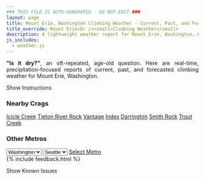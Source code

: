 ```yaml
---
### THIS FILE IS AUTO-GENERATED - DO NOT EDIT ###
layout: page
title: Mount Erie, Washington Climbing Weather - Current, Past, and Forecasted
title_override: Mount Erie<br /><small>Climbing Weather</small>
description: A lightweight weather report for Mount Erie, Washington. Optimized for slow internet connections.
js_includes:
  - weather.js
---
```


<section class="measure center lh-copy f5-ns f6 ph2 mv4" style="text-align: justify;">
<strong>"Is it dry?"</strong>, an oft-repeated, age-old question. Here are real-time,
precipitation-focused reports of current, past, and forecasted climbing weather for Mount Erie, Washington.
</section>

<p id="settings-toggle" class="mw5 b center tc hover-light-red black-70 pointer">Show Instructions</p>
<section id="settings" class="overflow-hidden" style="display:none;">
    <div class="mv2 ph2 center">
        <div class="fn f6 tc pv2">
            <p class="measure lh-copy center"><strong>Show/hide hourly forecasts</strong> by clicking the desired day.</p>
            <hr class="mw5 p0 mv2 o-60 b0 bt b--light-red light-red bg-light-red">
            <p class="measure lh-copy center"><strong>Current and Past conditions</strong> are measured by the nearest weather station. <strong>Forecast conditions</strong> are calculated and polled separately.</p>
            <hr class="mw5 p0 mv2 o-60 b0 bt b--light-red light-red bg-light-red">
            <p class="measure lh-copy center"><strong>Having issues?</strong> Try <a id="clear-cache" class="no-underline relative fancy-link light-red hover-light-red" href="#">clearing the local cache</a>.</p>
            <hr class="mw5 p0 mv2 o-60 b0 bt b--light-red light-red bg-light-red">
            <p class="measure lh-copy center">Weather data sourced from <a class="no-underline fancy-link relative light-red" target="_blank" href="https://www.weather.gov/documentation/services-web-api">weather.gov</a>.</p>
        </div>
    </div>
</section>
<section id="weather" data-crag="mount-erie-washington" class="mv4-ns mv3 ph2 center"></section>
<section id="nearby" class="tc lh-copy">
  <h3>Nearby Crags</h3>
<a class="nowrap no-underline fancy-link relative light-red mh3" href="/crags/icicle-creek-washington-weather.html">Icicle Creek</a>
<a class="nowrap no-underline fancy-link relative light-red mh3" href="/crags/tieton-river-rock-washington-weather.html">Tieton River Rock</a>
<a class="nowrap no-underline fancy-link relative light-red mh3" href="/crags/vantage-washington-weather.html">Vantage</a>
<a class="nowrap no-underline fancy-link relative light-red mh3" href="/crags/index-washington-weather.html">Index</a>
<a class="nowrap no-underline fancy-link relative light-red mh3" href="/crags/darrington-washington-weather.html">Darrington</a>
<a class="nowrap no-underline fancy-link relative light-red mh3" href="/crags/smith-rock-oregon-weather.html">Smith Rock</a>
<a class="nowrap no-underline fancy-link relative light-red mh3" href="/crags/trout-creek-oregon-weather.html">Trout Creek</a>
</section>
<section id="nearby" class="tc lh-copy">
  <h3>Other Metros</h3>
  <select class="ma1 bg-near-white pa2" id="stateSel">
    <option value="Texas">Texas</option>
    <option value="Washington" selected>Washington</option>
    <option value="Colorado">Colorado</option>
    <option value="Tennessee">Tennessee</option>
    <option value="Utah">Utah</option>
    <option value="California">California</option>
  </select>
  <select class="ma1 bg-near-white pa2" id="citySel">
    <option value="Seattle" selected>Seattle</option>
  </select>
  <a id="selectMetro" class="f6 link dim ph3 pv2 ma1 dib white bg-light-red" href="/crags/seattle-washington-weather.html">Select Metro</a>
  <script>
    var states = [];
    states["Texas"] = "Austin"
    states["Washington"] = "Seattle"
    states["Colorado"] = "Denver"
    states["Tennessee"] = "Nashville"
    states["Utah"] = "Salt Lake City"
    states["California"] = "San Francisco|Los Angeles"
  </script>
</section>
{% include feedback.html %}
<p id="issues-toggle" class="mw5 b center tc hover-light-red black-70 pointer">Show Known Issues</p>
<section id="issues" class="overflow-hidden tc f6">
</section>

<script>
  var weekly_SEW_123_109 = {"updated":"2023-09-19T04:40:22+00:00","units":"us","forecastGenerator":"BaselineForecastGenerator","generatedAt":"2023-09-19T08:32:01+00:00","updateTime":"2023-09-19T04:40:22+00:00","validTimes":"2023-09-18T22:00:00+00:00/P7DT6H","elevation":{"unitCode":"wmoUnit:m","value":127.1016},"periods":[{"number":1,"name":"Overnight","startTime":"2023-09-19T01:00:00-07:00","endTime":"2023-09-19T06:00:00-07:00","isDaytime":false,"temperature":51,"temperatureUnit":"F","temperatureTrend":null,"probabilityOfPrecipitation":{"unitCode":"wmoUnit:percent","value":null},"dewpoint":{"unitCode":"wmoUnit:degC","value":8.88888888888889},"relativeHumidity":{"unitCode":"wmoUnit:percent","value":87},"windSpeed":"9 mph","windDirection":"WSW","icon":"https://api.weather.gov/icons/land/night/bkn?size=medium","shortForecast":"Mostly Cloudy","detailedForecast":"Mostly cloudy, with a low around 51. West southwest wind around 9 mph."},{"number":2,"name":"Tuesday","startTime":"2023-09-19T06:00:00-07:00","endTime":"2023-09-19T18:00:00-07:00","isDaytime":true,"temperature":66,"temperatureUnit":"F","temperatureTrend":"falling","probabilityOfPrecipitation":{"unitCode":"wmoUnit:percent","value":100},"dewpoint":{"unitCode":"wmoUnit:degC","value":11.11111111111111},"relativeHumidity":{"unitCode":"wmoUnit:percent","value":89},"windSpeed":"7 mph","windDirection":"SSW","icon":"https://api.weather.gov/icons/land/day/bkn/rain,100?size=medium","shortForecast":"Partly Sunny then Light Rain","detailedForecast":"Rain after 1pm. Partly sunny. High near 66, with temperatures falling to around 64 in the afternoon. South southwest wind around 7 mph. Chance of precipitation is 100%. New rainfall amounts less than a tenth of an inch possible."},{"number":3,"name":"Tuesday Night","startTime":"2023-09-19T18:00:00-07:00","endTime":"2023-09-20T06:00:00-07:00","isDaytime":false,"temperature":49,"temperatureUnit":"F","temperatureTrend":null,"probabilityOfPrecipitation":{"unitCode":"wmoUnit:percent","value":100},"dewpoint":{"unitCode":"wmoUnit:degC","value":11.666666666666666},"relativeHumidity":{"unitCode":"wmoUnit:percent","value":94},"windSpeed":"5 to 13 mph","windDirection":"WSW","icon":"https://api.weather.gov/icons/land/night/rain,100/rain,90?size=medium","shortForecast":"Light Rain","detailedForecast":"Rain. Mostly cloudy, with a low around 49. West southwest wind 5 to 13 mph. Chance of precipitation is 100%. New rainfall amounts between a tenth and quarter of an inch possible."},{"number":4,"name":"Wednesday","startTime":"2023-09-20T06:00:00-07:00","endTime":"2023-09-20T18:00:00-07:00","isDaytime":true,"temperature":66,"temperatureUnit":"F","temperatureTrend":null,"probabilityOfPrecipitation":{"unitCode":"wmoUnit:percent","value":30},"dewpoint":{"unitCode":"wmoUnit:degC","value":12.222222222222221},"relativeHumidity":{"unitCode":"wmoUnit:percent","value":93},"windSpeed":"6 to 12 mph","windDirection":"NW","icon":"https://api.weather.gov/icons/land/day/rain,30/sct?size=medium","shortForecast":"Chance Light Rain then Mostly Sunny","detailedForecast":"A chance of rain before 11am. Mostly sunny, with a high near 66. Northwest wind 6 to 12 mph. Chance of precipitation is 30%. New rainfall amounts less than a tenth of an inch possible."},{"number":5,"name":"Wednesday Night","startTime":"2023-09-20T18:00:00-07:00","endTime":"2023-09-21T06:00:00-07:00","isDaytime":false,"temperature":47,"temperatureUnit":"F","temperatureTrend":null,"probabilityOfPrecipitation":{"unitCode":"wmoUnit:percent","value":null},"dewpoint":{"unitCode":"wmoUnit:degC","value":11.11111111111111},"relativeHumidity":{"unitCode":"wmoUnit:percent","value":88},"windSpeed":"3 to 9 mph","windDirection":"NW","icon":"https://api.weather.gov/icons/land/night/few?size=medium","shortForecast":"Mostly Clear","detailedForecast":"Mostly clear, with a low around 47. Northwest wind 3 to 9 mph."},{"number":6,"name":"Thursday","startTime":"2023-09-21T06:00:00-07:00","endTime":"2023-09-21T18:00:00-07:00","isDaytime":true,"temperature":67,"temperatureUnit":"F","temperatureTrend":null,"probabilityOfPrecipitation":{"unitCode":"wmoUnit:percent","value":null},"dewpoint":{"unitCode":"wmoUnit:degC","value":11.11111111111111},"relativeHumidity":{"unitCode":"wmoUnit:percent","value":87},"windSpeed":"3 to 8 mph","windDirection":"NNW","icon":"https://api.weather.gov/icons/land/day/few?size=medium","shortForecast":"Sunny","detailedForecast":"Sunny, with a high near 67."},{"number":7,"name":"Thursday Night","startTime":"2023-09-21T18:00:00-07:00","endTime":"2023-09-22T06:00:00-07:00","isDaytime":false,"temperature":47,"temperatureUnit":"F","temperatureTrend":null,"probabilityOfPrecipitation":{"unitCode":"wmoUnit:percent","value":null},"dewpoint":{"unitCode":"wmoUnit:degC","value":10},"relativeHumidity":{"unitCode":"wmoUnit:percent","value":87},"windSpeed":"7 mph","windDirection":"SW","icon":"https://api.weather.gov/icons/land/night/few?size=medium","shortForecast":"Mostly Clear","detailedForecast":"Mostly clear, with a low around 47."},{"number":8,"name":"Friday","startTime":"2023-09-22T06:00:00-07:00","endTime":"2023-09-22T18:00:00-07:00","isDaytime":true,"temperature":67,"temperatureUnit":"F","temperatureTrend":null,"probabilityOfPrecipitation":{"unitCode":"wmoUnit:percent","value":null},"dewpoint":{"unitCode":"wmoUnit:degC","value":11.666666666666666},"relativeHumidity":{"unitCode":"wmoUnit:percent","value":87},"windSpeed":"6 to 9 mph","windDirection":"S","icon":"https://api.weather.gov/icons/land/day/rain?size=medium","shortForecast":"Chance Light Rain","detailedForecast":"A chance of rain after 11am. Mostly sunny, with a high near 67."},{"number":9,"name":"Friday Night","startTime":"2023-09-22T18:00:00-07:00","endTime":"2023-09-23T06:00:00-07:00","isDaytime":false,"temperature":50,"temperatureUnit":"F","temperatureTrend":null,"probabilityOfPrecipitation":{"unitCode":"wmoUnit:percent","value":null},"dewpoint":{"unitCode":"wmoUnit:degC","value":11.11111111111111},"relativeHumidity":{"unitCode":"wmoUnit:percent","value":89},"windSpeed":"8 mph","windDirection":"SSW","icon":"https://api.weather.gov/icons/land/night/rain?size=medium","shortForecast":"Chance Light Rain","detailedForecast":"A chance of rain. Mostly cloudy, with a low around 50."},{"number":10,"name":"Saturday","startTime":"2023-09-23T06:00:00-07:00","endTime":"2023-09-23T18:00:00-07:00","isDaytime":true,"temperature":64,"temperatureUnit":"F","temperatureTrend":null,"probabilityOfPrecipitation":{"unitCode":"wmoUnit:percent","value":null},"dewpoint":{"unitCode":"wmoUnit:degC","value":12.222222222222221},"relativeHumidity":{"unitCode":"wmoUnit:percent","value":89},"windSpeed":"8 mph","windDirection":"S","icon":"https://api.weather.gov/icons/land/day/rain?size=medium","shortForecast":"Chance Light Rain","detailedForecast":"A chance of rain. Mostly cloudy, with a high near 64."},{"number":11,"name":"Saturday Night","startTime":"2023-09-23T18:00:00-07:00","endTime":"2023-09-24T06:00:00-07:00","isDaytime":false,"temperature":49,"temperatureUnit":"F","temperatureTrend":null,"probabilityOfPrecipitation":{"unitCode":"wmoUnit:percent","value":null},"dewpoint":{"unitCode":"wmoUnit:degC","value":11.11111111111111},"relativeHumidity":{"unitCode":"wmoUnit:percent","value":89},"windSpeed":"7 mph","windDirection":"SSE","icon":"https://api.weather.gov/icons/land/night/rain?size=medium","shortForecast":"Chance Light Rain","detailedForecast":"A chance of rain. Mostly cloudy, with a low around 49."},{"number":12,"name":"Sunday","startTime":"2023-09-24T06:00:00-07:00","endTime":"2023-09-24T18:00:00-07:00","isDaytime":true,"temperature":66,"temperatureUnit":"F","temperatureTrend":null,"probabilityOfPrecipitation":{"unitCode":"wmoUnit:percent","value":null},"dewpoint":{"unitCode":"wmoUnit:degC","value":12.777777777777779},"relativeHumidity":{"unitCode":"wmoUnit:percent","value":89},"windSpeed":"9 mph","windDirection":"ESE","icon":"https://api.weather.gov/icons/land/day/rain?size=medium","shortForecast":"Chance Light Rain","detailedForecast":"A chance of rain. Mostly cloudy, with a high near 66."},{"number":13,"name":"Sunday Night","startTime":"2023-09-24T18:00:00-07:00","endTime":"2023-09-25T06:00:00-07:00","isDaytime":false,"temperature":51,"temperatureUnit":"F","temperatureTrend":null,"probabilityOfPrecipitation":{"unitCode":"wmoUnit:percent","value":null},"dewpoint":{"unitCode":"wmoUnit:degC","value":12.222222222222221},"relativeHumidity":{"unitCode":"wmoUnit:percent","value":86},"windSpeed":"9 mph","windDirection":"ESE","icon":"https://api.weather.gov/icons/land/night/rain?size=medium","shortForecast":"Chance Light Rain","detailedForecast":"A chance of rain. Mostly cloudy, with a low around 51."},{"number":14,"name":"Monday","startTime":"2023-09-25T06:00:00-07:00","endTime":"2023-09-25T18:00:00-07:00","isDaytime":true,"temperature":69,"temperatureUnit":"F","temperatureTrend":null,"probabilityOfPrecipitation":{"unitCode":"wmoUnit:percent","value":null},"dewpoint":{"unitCode":"wmoUnit:degC","value":13.333333333333334},"relativeHumidity":{"unitCode":"wmoUnit:percent","value":84},"windSpeed":"9 to 13 mph","windDirection":"SE","icon":"https://api.weather.gov/icons/land/day/rain?size=medium","shortForecast":"Chance Light Rain","detailedForecast":"A chance of rain. Mostly cloudy, with a high near 69."}]}
  var hourly_SEW_123_109 = {"@context":["https://geojson.org/geojson-ld/geojson-context.jsonld",{"@version":"1.1","wx":"https://api.weather.gov/ontology#","geo":"http://www.opengis.net/ont/geosparql#","unit":"http://codes.wmo.int/common/unit/","@vocab":"https://api.weather.gov/ontology#"}],"type":"Feature","geometry":{"type":"Polygon","coordinates":[[[-122.657436,48.4461893],[-122.6510817,48.4258089],[-122.62037980000001,48.4300202],[-122.62672750000002,48.4504009],[-122.657436,48.4461893]]]},"properties":{"updated":"2023-09-19T04:40:22+00:00","units":"us","forecastGenerator":"HourlyForecastGenerator","generatedAt":"2023-09-19T08:32:01+00:00","updateTime":"2023-09-19T04:40:22+00:00","validTimes":"2023-09-18T22:00:00+00:00/P7DT6H","elevation":{"unitCode":"wmoUnit:m","value":127.1016},"periods":[{"number":1,"name":"","startTime":"2023-09-19T01:00:00-07:00","endTime":"2023-09-19T02:00:00-07:00","isDaytime":false,"temperature":52,"temperatureUnit":"F","temperatureTrend":null,"probabilityOfPrecipitation":{"unitCode":"wmoUnit:percent","value":7},"dewpoint":{"unitCode":"wmoUnit:degC","value":8.88888888888889},"relativeHumidity":{"unitCode":"wmoUnit:percent","value":87},"windSpeed":"9 mph","windDirection":"W","icon":"https://api.weather.gov/icons/land/night/ovc,7?size=small","shortForecast":"Cloudy","detailedForecast":""},{"number":2,"name":"","startTime":"2023-09-19T02:00:00-07:00","endTime":"2023-09-19T03:00:00-07:00","isDaytime":false,"temperature":52,"temperatureUnit":"F","temperatureTrend":null,"probabilityOfPrecipitation":{"unitCode":"wmoUnit:percent","value":9},"dewpoint":{"unitCode":"wmoUnit:degC","value":8.88888888888889},"relativeHumidity":{"unitCode":"wmoUnit:percent","value":87},"windSpeed":"8 mph","windDirection":"WSW","icon":"https://api.weather.gov/icons/land/night/ovc,9?size=small","shortForecast":"Cloudy","detailedForecast":""},{"number":3,"name":"","startTime":"2023-09-19T03:00:00-07:00","endTime":"2023-09-19T04:00:00-07:00","isDaytime":false,"temperature":52,"temperatureUnit":"F","temperatureTrend":null,"probabilityOfPrecipitation":{"unitCode":"wmoUnit:percent","value":10},"dewpoint":{"unitCode":"wmoUnit:degC","value":8.88888888888889},"relativeHumidity":{"unitCode":"wmoUnit:percent","value":86},"windSpeed":"8 mph","windDirection":"WSW","icon":"https://api.weather.gov/icons/land/night/ovc,10?size=small","shortForecast":"Cloudy","detailedForecast":""},{"number":4,"name":"","startTime":"2023-09-19T04:00:00-07:00","endTime":"2023-09-19T05:00:00-07:00","isDaytime":false,"temperature":52,"temperatureUnit":"F","temperatureTrend":null,"probabilityOfPrecipitation":{"unitCode":"wmoUnit:percent","value":11},"dewpoint":{"unitCode":"wmoUnit:degC","value":8.88888888888889},"relativeHumidity":{"unitCode":"wmoUnit:percent","value":86},"windSpeed":"8 mph","windDirection":"WSW","icon":"https://api.weather.gov/icons/land/night/bkn,11?size=small","shortForecast":"Mostly Cloudy","detailedForecast":""},{"number":5,"name":"","startTime":"2023-09-19T05:00:00-07:00","endTime":"2023-09-19T06:00:00-07:00","isDaytime":false,"temperature":52,"temperatureUnit":"F","temperatureTrend":null,"probabilityOfPrecipitation":{"unitCode":"wmoUnit:percent","value":9},"dewpoint":{"unitCode":"wmoUnit:degC","value":8.88888888888889},"relativeHumidity":{"unitCode":"wmoUnit:percent","value":87},"windSpeed":"7 mph","windDirection":"WSW","icon":"https://api.weather.gov/icons/land/night/bkn,9?size=small","shortForecast":"Mostly Cloudy","detailedForecast":""},{"number":6,"name":"","startTime":"2023-09-19T06:00:00-07:00","endTime":"2023-09-19T07:00:00-07:00","isDaytime":true,"temperature":52,"temperatureUnit":"F","temperatureTrend":null,"probabilityOfPrecipitation":{"unitCode":"wmoUnit:percent","value":7},"dewpoint":{"unitCode":"wmoUnit:degC","value":8.88888888888889},"relativeHumidity":{"unitCode":"wmoUnit:percent","value":86},"windSpeed":"7 mph","windDirection":"WSW","icon":"https://api.weather.gov/icons/land/day/bkn,7?size=small","shortForecast":"Partly Sunny","detailedForecast":""},{"number":7,"name":"","startTime":"2023-09-19T07:00:00-07:00","endTime":"2023-09-19T08:00:00-07:00","isDaytime":true,"temperature":51,"temperatureUnit":"F","temperatureTrend":null,"probabilityOfPrecipitation":{"unitCode":"wmoUnit:percent","value":6},"dewpoint":{"unitCode":"wmoUnit:degC","value":8.88888888888889},"relativeHumidity":{"unitCode":"wmoUnit:percent","value":89},"windSpeed":"7 mph","windDirection":"WSW","icon":"https://api.weather.gov/icons/land/day/bkn,6?size=small","shortForecast":"Partly Sunny","detailedForecast":""},{"number":8,"name":"","startTime":"2023-09-19T08:00:00-07:00","endTime":"2023-09-19T09:00:00-07:00","isDaytime":true,"temperature":53,"temperatureUnit":"F","temperatureTrend":null,"probabilityOfPrecipitation":{"unitCode":"wmoUnit:percent","value":6},"dewpoint":{"unitCode":"wmoUnit:degC","value":9.444444444444445},"relativeHumidity":{"unitCode":"wmoUnit:percent","value":86},"windSpeed":"7 mph","windDirection":"SW","icon":"https://api.weather.gov/icons/land/day/bkn,6?size=small","shortForecast":"Partly Sunny","detailedForecast":""},{"number":9,"name":"","startTime":"2023-09-19T09:00:00-07:00","endTime":"2023-09-19T10:00:00-07:00","isDaytime":true,"temperature":57,"temperatureUnit":"F","temperatureTrend":null,"probabilityOfPrecipitation":{"unitCode":"wmoUnit:percent","value":6},"dewpoint":{"unitCode":"wmoUnit:degC","value":10},"relativeHumidity":{"unitCode":"wmoUnit:percent","value":76},"windSpeed":"7 mph","windDirection":"SW","icon":"https://api.weather.gov/icons/land/day/bkn,6?size=small","shortForecast":"Partly Sunny","detailedForecast":""},{"number":10,"name":"","startTime":"2023-09-19T10:00:00-07:00","endTime":"2023-09-19T11:00:00-07:00","isDaytime":true,"temperature":59,"temperatureUnit":"F","temperatureTrend":null,"probabilityOfPrecipitation":{"unitCode":"wmoUnit:percent","value":8},"dewpoint":{"unitCode":"wmoUnit:degC","value":10},"relativeHumidity":{"unitCode":"wmoUnit:percent","value":73},"windSpeed":"7 mph","windDirection":"SW","icon":"https://api.weather.gov/icons/land/day/bkn,8?size=small","shortForecast":"Partly Sunny","detailedForecast":""},{"number":11,"name":"","startTime":"2023-09-19T11:00:00-07:00","endTime":"2023-09-19T12:00:00-07:00","isDaytime":true,"temperature":60,"temperatureUnit":"F","temperatureTrend":null,"probabilityOfPrecipitation":{"unitCode":"wmoUnit:percent","value":9},"dewpoint":{"unitCode":"wmoUnit:degC","value":10},"relativeHumidity":{"unitCode":"wmoUnit:percent","value":69},"windSpeed":"7 mph","windDirection":"SSW","icon":"https://api.weather.gov/icons/land/day/bkn,9?size=small","shortForecast":"Partly Sunny","detailedForecast":""},{"number":12,"name":"","startTime":"2023-09-19T12:00:00-07:00","endTime":"2023-09-19T13:00:00-07:00","isDaytime":true,"temperature":62,"temperatureUnit":"F","temperatureTrend":null,"probabilityOfPrecipitation":{"unitCode":"wmoUnit:percent","value":13},"dewpoint":{"unitCode":"wmoUnit:degC","value":10.555555555555555},"relativeHumidity":{"unitCode":"wmoUnit:percent","value":68},"windSpeed":"7 mph","windDirection":"SSW","icon":"https://api.weather.gov/icons/land/day/bkn,13?size=small","shortForecast":"Mostly Cloudy","detailedForecast":""},{"number":13,"name":"","startTime":"2023-09-19T13:00:00-07:00","endTime":"2023-09-19T14:00:00-07:00","isDaytime":true,"temperature":63,"temperatureUnit":"F","temperatureTrend":null,"probabilityOfPrecipitation":{"unitCode":"wmoUnit:percent","value":21},"dewpoint":{"unitCode":"wmoUnit:degC","value":11.11111111111111},"relativeHumidity":{"unitCode":"wmoUnit:percent","value":67},"windSpeed":"7 mph","windDirection":"SSW","icon":"https://api.weather.gov/icons/land/day/rain,21?size=small","shortForecast":"Slight Chance Light Rain","detailedForecast":""},{"number":14,"name":"","startTime":"2023-09-19T14:00:00-07:00","endTime":"2023-09-19T15:00:00-07:00","isDaytime":true,"temperature":64,"temperatureUnit":"F","temperatureTrend":null,"probabilityOfPrecipitation":{"unitCode":"wmoUnit:percent","value":31},"dewpoint":{"unitCode":"wmoUnit:degC","value":11.11111111111111},"relativeHumidity":{"unitCode":"wmoUnit:percent","value":66},"windSpeed":"6 mph","windDirection":"S","icon":"https://api.weather.gov/icons/land/day/rain,31?size=small","shortForecast":"Chance Light Rain","detailedForecast":""},{"number":15,"name":"","startTime":"2023-09-19T15:00:00-07:00","endTime":"2023-09-19T16:00:00-07:00","isDaytime":true,"temperature":64,"temperatureUnit":"F","temperatureTrend":null,"probabilityOfPrecipitation":{"unitCode":"wmoUnit:percent","value":41},"dewpoint":{"unitCode":"wmoUnit:degC","value":11.11111111111111},"relativeHumidity":{"unitCode":"wmoUnit:percent","value":65},"windSpeed":"6 mph","windDirection":"S","icon":"https://api.weather.gov/icons/land/day/rain,41?size=small","shortForecast":"Chance Light Rain","detailedForecast":""},{"number":16,"name":"","startTime":"2023-09-19T16:00:00-07:00","endTime":"2023-09-19T17:00:00-07:00","isDaytime":true,"temperature":65,"temperatureUnit":"F","temperatureTrend":null,"probabilityOfPrecipitation":{"unitCode":"wmoUnit:percent","value":61},"dewpoint":{"unitCode":"wmoUnit:degC","value":11.11111111111111},"relativeHumidity":{"unitCode":"wmoUnit:percent","value":63},"windSpeed":"6 mph","windDirection":"S","icon":"https://api.weather.gov/icons/land/day/rain,61?size=small","shortForecast":"Light Rain Likely","detailedForecast":""},{"number":17,"name":"","startTime":"2023-09-19T17:00:00-07:00","endTime":"2023-09-19T18:00:00-07:00","isDaytime":true,"temperature":64,"temperatureUnit":"F","temperatureTrend":null,"probabilityOfPrecipitation":{"unitCode":"wmoUnit:percent","value":95},"dewpoint":{"unitCode":"wmoUnit:degC","value":11.11111111111111},"relativeHumidity":{"unitCode":"wmoUnit:percent","value":64},"windSpeed":"7 mph","windDirection":"SE","icon":"https://api.weather.gov/icons/land/day/rain,95?size=small","shortForecast":"Light Rain","detailedForecast":""},{"number":18,"name":"","startTime":"2023-09-19T18:00:00-07:00","endTime":"2023-09-19T19:00:00-07:00","isDaytime":false,"temperature":63,"temperatureUnit":"F","temperatureTrend":null,"probabilityOfPrecipitation":{"unitCode":"wmoUnit:percent","value":95},"dewpoint":{"unitCode":"wmoUnit:degC","value":11.666666666666666},"relativeHumidity":{"unitCode":"wmoUnit:percent","value":70},"windSpeed":"7 mph","windDirection":"SE","icon":"https://api.weather.gov/icons/land/night/rain,95?size=small","shortForecast":"Light Rain","detailedForecast":""},{"number":19,"name":"","startTime":"2023-09-19T19:00:00-07:00","endTime":"2023-09-19T20:00:00-07:00","isDaytime":false,"temperature":61,"temperatureUnit":"F","temperatureTrend":null,"probabilityOfPrecipitation":{"unitCode":"wmoUnit:percent","value":95},"dewpoint":{"unitCode":"wmoUnit:degC","value":11.666666666666666},"relativeHumidity":{"unitCode":"wmoUnit:percent","value":74},"windSpeed":"7 mph","windDirection":"SE","icon":"https://api.weather.gov/icons/land/night/rain,95?size=small","shortForecast":"Light Rain","detailedForecast":""},{"number":20,"name":"","startTime":"2023-09-19T20:00:00-07:00","endTime":"2023-09-19T21:00:00-07:00","isDaytime":false,"temperature":56,"temperatureUnit":"F","temperatureTrend":null,"probabilityOfPrecipitation":{"unitCode":"wmoUnit:percent","value":95},"dewpoint":{"unitCode":"wmoUnit:degC","value":11.11111111111111},"relativeHumidity":{"unitCode":"wmoUnit:percent","value":85},"windSpeed":"5 mph","windDirection":"SW","icon":"https://api.weather.gov/icons/land/night/rain,95?size=small","shortForecast":"Light Rain","detailedForecast":""},{"number":21,"name":"","startTime":"2023-09-19T21:00:00-07:00","endTime":"2023-09-19T22:00:00-07:00","isDaytime":false,"temperature":55,"temperatureUnit":"F","temperatureTrend":null,"probabilityOfPrecipitation":{"unitCode":"wmoUnit:percent","value":95},"dewpoint":{"unitCode":"wmoUnit:degC","value":11.11111111111111},"relativeHumidity":{"unitCode":"wmoUnit:percent","value":91},"windSpeed":"5 mph","windDirection":"SW","icon":"https://api.weather.gov/icons/land/night/rain,95?size=small","shortForecast":"Light Rain","detailedForecast":""},{"number":22,"name":"","startTime":"2023-09-19T22:00:00-07:00","endTime":"2023-09-19T23:00:00-07:00","isDaytime":false,"temperature":54,"temperatureUnit":"F","temperatureTrend":null,"probabilityOfPrecipitation":{"unitCode":"wmoUnit:percent","value":95},"dewpoint":{"unitCode":"wmoUnit:degC","value":11.11111111111111},"relativeHumidity":{"unitCode":"wmoUnit:percent","value":93},"windSpeed":"5 mph","windDirection":"SW","icon":"https://api.weather.gov/icons/land/night/rain,95?size=small","shortForecast":"Light Rain","detailedForecast":""},{"number":23,"name":"","startTime":"2023-09-19T23:00:00-07:00","endTime":"2023-09-20T00:00:00-07:00","isDaytime":false,"temperature":53,"temperatureUnit":"F","temperatureTrend":null,"probabilityOfPrecipitation":{"unitCode":"wmoUnit:percent","value":92},"dewpoint":{"unitCode":"wmoUnit:degC","value":10.555555555555555},"relativeHumidity":{"unitCode":"wmoUnit:percent","value":93},"windSpeed":"13 mph","windDirection":"W","icon":"https://api.weather.gov/icons/land/night/rain,92?size=small","shortForecast":"Light Rain","detailedForecast":""},{"number":24,"name":"","startTime":"2023-09-20T00:00:00-07:00","endTime":"2023-09-20T01:00:00-07:00","isDaytime":false,"temperature":52,"temperatureUnit":"F","temperatureTrend":null,"probabilityOfPrecipitation":{"unitCode":"wmoUnit:percent","value":92},"dewpoint":{"unitCode":"wmoUnit:degC","value":10},"relativeHumidity":{"unitCode":"wmoUnit:percent","value":94},"windSpeed":"13 mph","windDirection":"W","icon":"https://api.weather.gov/icons/land/night/rain,92?size=small","shortForecast":"Light Rain","detailedForecast":""},{"number":25,"name":"","startTime":"2023-09-20T01:00:00-07:00","endTime":"2023-09-20T02:00:00-07:00","isDaytime":false,"temperature":52,"temperatureUnit":"F","temperatureTrend":null,"probabilityOfPrecipitation":{"unitCode":"wmoUnit:percent","value":92},"dewpoint":{"unitCode":"wmoUnit:degC","value":10},"relativeHumidity":{"unitCode":"wmoUnit:percent","value":94},"windSpeed":"13 mph","windDirection":"W","icon":"https://api.weather.gov/icons/land/night/rain,92?size=small","shortForecast":"Light Rain","detailedForecast":""},{"number":26,"name":"","startTime":"2023-09-20T02:00:00-07:00","endTime":"2023-09-20T03:00:00-07:00","isDaytime":false,"temperature":51,"temperatureUnit":"F","temperatureTrend":null,"probabilityOfPrecipitation":{"unitCode":"wmoUnit:percent","value":92},"dewpoint":{"unitCode":"wmoUnit:degC","value":9.444444444444445},"relativeHumidity":{"unitCode":"wmoUnit:percent","value":94},"windSpeed":"10 mph","windDirection":"W","icon":"https://api.weather.gov/icons/land/night/rain,92?size=small","shortForecast":"Light Rain","detailedForecast":""},{"number":27,"name":"","startTime":"2023-09-20T03:00:00-07:00","endTime":"2023-09-20T04:00:00-07:00","isDaytime":false,"temperature":50,"temperatureUnit":"F","temperatureTrend":null,"probabilityOfPrecipitation":{"unitCode":"wmoUnit:percent","value":92},"dewpoint":{"unitCode":"wmoUnit:degC","value":8.88888888888889},"relativeHumidity":{"unitCode":"wmoUnit:percent","value":94},"windSpeed":"10 mph","windDirection":"W","icon":"https://api.weather.gov/icons/land/night/rain,92?size=small","shortForecast":"Light Rain","detailedForecast":""},{"number":28,"name":"","startTime":"2023-09-20T04:00:00-07:00","endTime":"2023-09-20T05:00:00-07:00","isDaytime":false,"temperature":50,"temperatureUnit":"F","temperatureTrend":null,"probabilityOfPrecipitation":{"unitCode":"wmoUnit:percent","value":92},"dewpoint":{"unitCode":"wmoUnit:degC","value":8.88888888888889},"relativeHumidity":{"unitCode":"wmoUnit:percent","value":93},"windSpeed":"10 mph","windDirection":"W","icon":"https://api.weather.gov/icons/land/night/rain,92?size=small","shortForecast":"Light Rain","detailedForecast":""},{"number":29,"name":"","startTime":"2023-09-20T05:00:00-07:00","endTime":"2023-09-20T06:00:00-07:00","isDaytime":false,"temperature":50,"temperatureUnit":"F","temperatureTrend":null,"probabilityOfPrecipitation":{"unitCode":"wmoUnit:percent","value":27},"dewpoint":{"unitCode":"wmoUnit:degC","value":8.88888888888889},"relativeHumidity":{"unitCode":"wmoUnit:percent","value":92},"windSpeed":"7 mph","windDirection":"WNW","icon":"https://api.weather.gov/icons/land/night/rain,27?size=small","shortForecast":"Chance Light Rain","detailedForecast":""},{"number":30,"name":"","startTime":"2023-09-20T06:00:00-07:00","endTime":"2023-09-20T07:00:00-07:00","isDaytime":true,"temperature":50,"temperatureUnit":"F","temperatureTrend":null,"probabilityOfPrecipitation":{"unitCode":"wmoUnit:percent","value":27},"dewpoint":{"unitCode":"wmoUnit:degC","value":8.88888888888889},"relativeHumidity":{"unitCode":"wmoUnit:percent","value":93},"windSpeed":"7 mph","windDirection":"WNW","icon":"https://api.weather.gov/icons/land/day/rain,27?size=small","shortForecast":"Chance Light Rain","detailedForecast":""},{"number":31,"name":"","startTime":"2023-09-20T07:00:00-07:00","endTime":"2023-09-20T08:00:00-07:00","isDaytime":true,"temperature":51,"temperatureUnit":"F","temperatureTrend":null,"probabilityOfPrecipitation":{"unitCode":"wmoUnit:percent","value":27},"dewpoint":{"unitCode":"wmoUnit:degC","value":9.444444444444445},"relativeHumidity":{"unitCode":"wmoUnit:percent","value":93},"windSpeed":"7 mph","windDirection":"WNW","icon":"https://api.weather.gov/icons/land/day/rain,27?size=small","shortForecast":"Chance Light Rain","detailedForecast":""},{"number":32,"name":"","startTime":"2023-09-20T08:00:00-07:00","endTime":"2023-09-20T09:00:00-07:00","isDaytime":true,"temperature":53,"temperatureUnit":"F","temperatureTrend":null,"probabilityOfPrecipitation":{"unitCode":"wmoUnit:percent","value":27},"dewpoint":{"unitCode":"wmoUnit:degC","value":10.555555555555555},"relativeHumidity":{"unitCode":"wmoUnit:percent","value":92},"windSpeed":"6 mph","windDirection":"NNW","icon":"https://api.weather.gov/icons/land/day/rain,27?size=small","shortForecast":"Chance Light Rain","detailedForecast":""},{"number":33,"name":"","startTime":"2023-09-20T09:00:00-07:00","endTime":"2023-09-20T10:00:00-07:00","isDaytime":true,"temperature":55,"temperatureUnit":"F","temperatureTrend":null,"probabilityOfPrecipitation":{"unitCode":"wmoUnit:percent","value":27},"dewpoint":{"unitCode":"wmoUnit:degC","value":11.11111111111111},"relativeHumidity":{"unitCode":"wmoUnit:percent","value":88},"windSpeed":"6 mph","windDirection":"NNW","icon":"https://api.weather.gov/icons/land/day/rain,27?size=small","shortForecast":"Chance Light Rain","detailedForecast":""},{"number":34,"name":"","startTime":"2023-09-20T10:00:00-07:00","endTime":"2023-09-20T11:00:00-07:00","isDaytime":true,"temperature":58,"temperatureUnit":"F","temperatureTrend":null,"probabilityOfPrecipitation":{"unitCode":"wmoUnit:percent","value":27},"dewpoint":{"unitCode":"wmoUnit:degC","value":11.666666666666666},"relativeHumidity":{"unitCode":"wmoUnit:percent","value":83},"windSpeed":"6 mph","windDirection":"NNW","icon":"https://api.weather.gov/icons/land/day/rain,27?size=small","shortForecast":"Chance Light Rain","detailedForecast":""},{"number":35,"name":"","startTime":"2023-09-20T11:00:00-07:00","endTime":"2023-09-20T12:00:00-07:00","isDaytime":true,"temperature":60,"temperatureUnit":"F","temperatureTrend":null,"probabilityOfPrecipitation":{"unitCode":"wmoUnit:percent","value":5},"dewpoint":{"unitCode":"wmoUnit:degC","value":11.666666666666666},"relativeHumidity":{"unitCode":"wmoUnit:percent","value":78},"windSpeed":"9 mph","windDirection":"NNW","icon":"https://api.weather.gov/icons/land/day/bkn,5?size=small","shortForecast":"Partly Sunny","detailedForecast":""},{"number":36,"name":"","startTime":"2023-09-20T12:00:00-07:00","endTime":"2023-09-20T13:00:00-07:00","isDaytime":true,"temperature":62,"temperatureUnit":"F","temperatureTrend":null,"probabilityOfPrecipitation":{"unitCode":"wmoUnit:percent","value":5},"dewpoint":{"unitCode":"wmoUnit:degC","value":12.222222222222221},"relativeHumidity":{"unitCode":"wmoUnit:percent","value":74},"windSpeed":"9 mph","windDirection":"NNW","icon":"https://api.weather.gov/icons/land/day/bkn,5?size=small","shortForecast":"Partly Sunny","detailedForecast":""},{"number":37,"name":"","startTime":"2023-09-20T13:00:00-07:00","endTime":"2023-09-20T14:00:00-07:00","isDaytime":true,"temperature":63,"temperatureUnit":"F","temperatureTrend":null,"probabilityOfPrecipitation":{"unitCode":"wmoUnit:percent","value":5},"dewpoint":{"unitCode":"wmoUnit:degC","value":11.666666666666666},"relativeHumidity":{"unitCode":"wmoUnit:percent","value":71},"windSpeed":"9 mph","windDirection":"NNW","icon":"https://api.weather.gov/icons/land/day/bkn,5?size=small","shortForecast":"Partly Sunny","detailedForecast":""},{"number":38,"name":"","startTime":"2023-09-20T14:00:00-07:00","endTime":"2023-09-20T15:00:00-07:00","isDaytime":true,"temperature":64,"temperatureUnit":"F","temperatureTrend":null,"probabilityOfPrecipitation":{"unitCode":"wmoUnit:percent","value":5},"dewpoint":{"unitCode":"wmoUnit:degC","value":12.222222222222221},"relativeHumidity":{"unitCode":"wmoUnit:percent","value":69},"windSpeed":"12 mph","windDirection":"NW","icon":"https://api.weather.gov/icons/land/day/few,5?size=small","shortForecast":"Sunny","detailedForecast":""},{"number":39,"name":"","startTime":"2023-09-20T15:00:00-07:00","endTime":"2023-09-20T16:00:00-07:00","isDaytime":true,"temperature":65,"temperatureUnit":"F","temperatureTrend":null,"probabilityOfPrecipitation":{"unitCode":"wmoUnit:percent","value":5},"dewpoint":{"unitCode":"wmoUnit:degC","value":11.666666666666666},"relativeHumidity":{"unitCode":"wmoUnit:percent","value":66},"windSpeed":"12 mph","windDirection":"NW","icon":"https://api.weather.gov/icons/land/day/few,5?size=small","shortForecast":"Sunny","detailedForecast":""},{"number":40,"name":"","startTime":"2023-09-20T16:00:00-07:00","endTime":"2023-09-20T17:00:00-07:00","isDaytime":true,"temperature":65,"temperatureUnit":"F","temperatureTrend":null,"probabilityOfPrecipitation":{"unitCode":"wmoUnit:percent","value":5},"dewpoint":{"unitCode":"wmoUnit:degC","value":11.666666666666666},"relativeHumidity":{"unitCode":"wmoUnit:percent","value":64},"windSpeed":"12 mph","windDirection":"NW","icon":"https://api.weather.gov/icons/land/day/few,5?size=small","shortForecast":"Sunny","detailedForecast":""},{"number":41,"name":"","startTime":"2023-09-20T17:00:00-07:00","endTime":"2023-09-20T18:00:00-07:00","isDaytime":true,"temperature":65,"temperatureUnit":"F","temperatureTrend":null,"probabilityOfPrecipitation":{"unitCode":"wmoUnit:percent","value":0},"dewpoint":{"unitCode":"wmoUnit:degC","value":11.666666666666666},"relativeHumidity":{"unitCode":"wmoUnit:percent","value":64},"windSpeed":"9 mph","windDirection":"WNW","icon":"https://api.weather.gov/icons/land/day/few,0?size=small","shortForecast":"Sunny","detailedForecast":""},{"number":42,"name":"","startTime":"2023-09-20T18:00:00-07:00","endTime":"2023-09-20T19:00:00-07:00","isDaytime":false,"temperature":63,"temperatureUnit":"F","temperatureTrend":null,"probabilityOfPrecipitation":{"unitCode":"wmoUnit:percent","value":0},"dewpoint":{"unitCode":"wmoUnit:degC","value":11.11111111111111},"relativeHumidity":{"unitCode":"wmoUnit:percent","value":67},"windSpeed":"9 mph","windDirection":"WNW","icon":"https://api.weather.gov/icons/land/night/few,0?size=small","shortForecast":"Mostly Clear","detailedForecast":""},{"number":43,"name":"","startTime":"2023-09-20T19:00:00-07:00","endTime":"2023-09-20T20:00:00-07:00","isDaytime":false,"temperature":61,"temperatureUnit":"F","temperatureTrend":null,"probabilityOfPrecipitation":{"unitCode":"wmoUnit:percent","value":0},"dewpoint":{"unitCode":"wmoUnit:degC","value":11.11111111111111},"relativeHumidity":{"unitCode":"wmoUnit:percent","value":71},"windSpeed":"9 mph","windDirection":"WNW","icon":"https://api.weather.gov/icons/land/night/few,0?size=small","shortForecast":"Mostly Clear","detailedForecast":""},{"number":44,"name":"","startTime":"2023-09-20T20:00:00-07:00","endTime":"2023-09-20T21:00:00-07:00","isDaytime":false,"temperature":59,"temperatureUnit":"F","temperatureTrend":null,"probabilityOfPrecipitation":{"unitCode":"wmoUnit:percent","value":0},"dewpoint":{"unitCode":"wmoUnit:degC","value":10.555555555555555},"relativeHumidity":{"unitCode":"wmoUnit:percent","value":75},"windSpeed":"7 mph","windDirection":"NW","icon":"https://api.weather.gov/icons/land/night/few,0?size=small","shortForecast":"Mostly Clear","detailedForecast":""},{"number":45,"name":"","startTime":"2023-09-20T21:00:00-07:00","endTime":"2023-09-20T22:00:00-07:00","isDaytime":false,"temperature":57,"temperatureUnit":"F","temperatureTrend":null,"probabilityOfPrecipitation":{"unitCode":"wmoUnit:percent","value":0},"dewpoint":{"unitCode":"wmoUnit:degC","value":10},"relativeHumidity":{"unitCode":"wmoUnit:percent","value":78},"windSpeed":"7 mph","windDirection":"NW","icon":"https://api.weather.gov/icons/land/night/few,0?size=small","shortForecast":"Mostly Clear","detailedForecast":""},{"number":46,"name":"","startTime":"2023-09-20T22:00:00-07:00","endTime":"2023-09-20T23:00:00-07:00","isDaytime":false,"temperature":55,"temperatureUnit":"F","temperatureTrend":null,"probabilityOfPrecipitation":{"unitCode":"wmoUnit:percent","value":0},"dewpoint":{"unitCode":"wmoUnit:degC","value":9.444444444444445},"relativeHumidity":{"unitCode":"wmoUnit:percent","value":81},"windSpeed":"7 mph","windDirection":"NW","icon":"https://api.weather.gov/icons/land/night/few,0?size=small","shortForecast":"Mostly Clear","detailedForecast":""},{"number":47,"name":"","startTime":"2023-09-20T23:00:00-07:00","endTime":"2023-09-21T00:00:00-07:00","isDaytime":false,"temperature":54,"temperatureUnit":"F","temperatureTrend":null,"probabilityOfPrecipitation":{"unitCode":"wmoUnit:percent","value":0},"dewpoint":{"unitCode":"wmoUnit:degC","value":9.444444444444445},"relativeHumidity":{"unitCode":"wmoUnit:percent","value":83},"windSpeed":"6 mph","windDirection":"NW","icon":"https://api.weather.gov/icons/land/night/few,0?size=small","shortForecast":"Mostly Clear","detailedForecast":""},{"number":48,"name":"","startTime":"2023-09-21T00:00:00-07:00","endTime":"2023-09-21T01:00:00-07:00","isDaytime":false,"temperature":53,"temperatureUnit":"F","temperatureTrend":null,"probabilityOfPrecipitation":{"unitCode":"wmoUnit:percent","value":0},"dewpoint":{"unitCode":"wmoUnit:degC","value":9.444444444444445},"relativeHumidity":{"unitCode":"wmoUnit:percent","value":85},"windSpeed":"6 mph","windDirection":"NW","icon":"https://api.weather.gov/icons/land/night/few,0?size=small","shortForecast":"Mostly Clear","detailedForecast":""},{"number":49,"name":"","startTime":"2023-09-21T01:00:00-07:00","endTime":"2023-09-21T02:00:00-07:00","isDaytime":false,"temperature":52,"temperatureUnit":"F","temperatureTrend":null,"probabilityOfPrecipitation":{"unitCode":"wmoUnit:percent","value":0},"dewpoint":{"unitCode":"wmoUnit:degC","value":8.88888888888889},"relativeHumidity":{"unitCode":"wmoUnit:percent","value":86},"windSpeed":"6 mph","windDirection":"NW","icon":"https://api.weather.gov/icons/land/night/few,0?size=small","shortForecast":"Mostly Clear","detailedForecast":""},{"number":50,"name":"","startTime":"2023-09-21T02:00:00-07:00","endTime":"2023-09-21T03:00:00-07:00","isDaytime":false,"temperature":51,"temperatureUnit":"F","temperatureTrend":null,"probabilityOfPrecipitation":{"unitCode":"wmoUnit:percent","value":0},"dewpoint":{"unitCode":"wmoUnit:degC","value":8.333333333333334},"relativeHumidity":{"unitCode":"wmoUnit:percent","value":87},"windSpeed":"5 mph","windDirection":"NNW","icon":"https://api.weather.gov/icons/land/night/few,0?size=small","shortForecast":"Mostly Clear","detailedForecast":""},{"number":51,"name":"","startTime":"2023-09-21T03:00:00-07:00","endTime":"2023-09-21T04:00:00-07:00","isDaytime":false,"temperature":50,"temperatureUnit":"F","temperatureTrend":null,"probabilityOfPrecipitation":{"unitCode":"wmoUnit:percent","value":0},"dewpoint":{"unitCode":"wmoUnit:degC","value":8.333333333333334},"relativeHumidity":{"unitCode":"wmoUnit:percent","value":88},"windSpeed":"5 mph","windDirection":"NNW","icon":"https://api.weather.gov/icons/land/night/few,0?size=small","shortForecast":"Mostly Clear","detailedForecast":""},{"number":52,"name":"","startTime":"2023-09-21T04:00:00-07:00","endTime":"2023-09-21T05:00:00-07:00","isDaytime":false,"temperature":49,"temperatureUnit":"F","temperatureTrend":null,"probabilityOfPrecipitation":{"unitCode":"wmoUnit:percent","value":0},"dewpoint":{"unitCode":"wmoUnit:degC","value":7.777777777777778},"relativeHumidity":{"unitCode":"wmoUnit:percent","value":88},"windSpeed":"5 mph","windDirection":"NNW","icon":"https://api.weather.gov/icons/land/night/few,0?size=small","shortForecast":"Mostly Clear","detailedForecast":""},{"number":53,"name":"","startTime":"2023-09-21T05:00:00-07:00","endTime":"2023-09-21T06:00:00-07:00","isDaytime":false,"temperature":49,"temperatureUnit":"F","temperatureTrend":null,"probabilityOfPrecipitation":{"unitCode":"wmoUnit:percent","value":0},"dewpoint":{"unitCode":"wmoUnit:degC","value":7.777777777777778},"relativeHumidity":{"unitCode":"wmoUnit:percent","value":88},"windSpeed":"3 mph","windDirection":"N","icon":"https://api.weather.gov/icons/land/night/few,0?size=small","shortForecast":"Mostly Clear","detailedForecast":""},{"number":54,"name":"","startTime":"2023-09-21T06:00:00-07:00","endTime":"2023-09-21T07:00:00-07:00","isDaytime":true,"temperature":49,"temperatureUnit":"F","temperatureTrend":null,"probabilityOfPrecipitation":{"unitCode":"wmoUnit:percent","value":0},"dewpoint":{"unitCode":"wmoUnit:degC","value":7.222222222222222},"relativeHumidity":{"unitCode":"wmoUnit:percent","value":87},"windSpeed":"3 mph","windDirection":"N","icon":"https://api.weather.gov/icons/land/day/few,0?size=small","shortForecast":"Sunny","detailedForecast":""},{"number":55,"name":"","startTime":"2023-09-21T07:00:00-07:00","endTime":"2023-09-21T08:00:00-07:00","isDaytime":true,"temperature":49,"temperatureUnit":"F","temperatureTrend":null,"probabilityOfPrecipitation":{"unitCode":"wmoUnit:percent","value":0},"dewpoint":{"unitCode":"wmoUnit:degC","value":7.222222222222222},"relativeHumidity":{"unitCode":"wmoUnit:percent","value":86},"windSpeed":"3 mph","windDirection":"N","icon":"https://api.weather.gov/icons/land/day/few,0?size=small","shortForecast":"Sunny","detailedForecast":""},{"number":56,"name":"","startTime":"2023-09-21T08:00:00-07:00","endTime":"2023-09-21T09:00:00-07:00","isDaytime":true,"temperature":51,"temperatureUnit":"F","temperatureTrend":null,"probabilityOfPrecipitation":{"unitCode":"wmoUnit:percent","value":0},"dewpoint":{"unitCode":"wmoUnit:degC","value":7.777777777777778},"relativeHumidity":{"unitCode":"wmoUnit:percent","value":83},"windSpeed":"3 mph","windDirection":"N","icon":"https://api.weather.gov/icons/land/day/few,0?size=small","shortForecast":"Sunny","detailedForecast":""},{"number":57,"name":"","startTime":"2023-09-21T09:00:00-07:00","endTime":"2023-09-21T10:00:00-07:00","isDaytime":true,"temperature":54,"temperatureUnit":"F","temperatureTrend":null,"probabilityOfPrecipitation":{"unitCode":"wmoUnit:percent","value":0},"dewpoint":{"unitCode":"wmoUnit:degC","value":8.333333333333334},"relativeHumidity":{"unitCode":"wmoUnit:percent","value":78},"windSpeed":"3 mph","windDirection":"N","icon":"https://api.weather.gov/icons/land/day/few,0?size=small","shortForecast":"Sunny","detailedForecast":""},{"number":58,"name":"","startTime":"2023-09-21T10:00:00-07:00","endTime":"2023-09-21T11:00:00-07:00","isDaytime":true,"temperature":58,"temperatureUnit":"F","temperatureTrend":null,"probabilityOfPrecipitation":{"unitCode":"wmoUnit:percent","value":0},"dewpoint":{"unitCode":"wmoUnit:degC","value":9.444444444444445},"relativeHumidity":{"unitCode":"wmoUnit:percent","value":71},"windSpeed":"3 mph","windDirection":"N","icon":"https://api.weather.gov/icons/land/day/few,0?size=small","shortForecast":"Sunny","detailedForecast":""},{"number":59,"name":"","startTime":"2023-09-21T11:00:00-07:00","endTime":"2023-09-21T12:00:00-07:00","isDaytime":true,"temperature":61,"temperatureUnit":"F","temperatureTrend":null,"probabilityOfPrecipitation":{"unitCode":"wmoUnit:percent","value":0},"dewpoint":{"unitCode":"wmoUnit:degC","value":10},"relativeHumidity":{"unitCode":"wmoUnit:percent","value":66},"windSpeed":"6 mph","windDirection":"NNW","icon":"https://api.weather.gov/icons/land/day/few,0?size=small","shortForecast":"Sunny","detailedForecast":""},{"number":60,"name":"","startTime":"2023-09-21T12:00:00-07:00","endTime":"2023-09-21T13:00:00-07:00","isDaytime":true,"temperature":63,"temperatureUnit":"F","temperatureTrend":null,"probabilityOfPrecipitation":{"unitCode":"wmoUnit:percent","value":0},"dewpoint":{"unitCode":"wmoUnit:degC","value":10.555555555555555},"relativeHumidity":{"unitCode":"wmoUnit:percent","value":64},"windSpeed":"6 mph","windDirection":"NNW","icon":"https://api.weather.gov/icons/land/day/few,0?size=small","shortForecast":"Sunny","detailedForecast":""},{"number":61,"name":"","startTime":"2023-09-21T13:00:00-07:00","endTime":"2023-09-21T14:00:00-07:00","isDaytime":true,"temperature":64,"temperatureUnit":"F","temperatureTrend":null,"probabilityOfPrecipitation":{"unitCode":"wmoUnit:percent","value":0},"dewpoint":{"unitCode":"wmoUnit:degC","value":10.555555555555555},"relativeHumidity":{"unitCode":"wmoUnit:percent","value":63},"windSpeed":"6 mph","windDirection":"NNW","icon":"https://api.weather.gov/icons/land/day/few,0?size=small","shortForecast":"Sunny","detailedForecast":""},{"number":62,"name":"","startTime":"2023-09-21T14:00:00-07:00","endTime":"2023-09-21T15:00:00-07:00","isDaytime":true,"temperature":65,"temperatureUnit":"F","temperatureTrend":null,"probabilityOfPrecipitation":{"unitCode":"wmoUnit:percent","value":0},"dewpoint":{"unitCode":"wmoUnit:degC","value":11.11111111111111},"relativeHumidity":{"unitCode":"wmoUnit:percent","value":62},"windSpeed":"8 mph","windDirection":"NW","icon":"https://api.weather.gov/icons/land/day/few,0?size=small","shortForecast":"Sunny","detailedForecast":""},{"number":63,"name":"","startTime":"2023-09-21T15:00:00-07:00","endTime":"2023-09-21T16:00:00-07:00","isDaytime":true,"temperature":66,"temperatureUnit":"F","temperatureTrend":null,"probabilityOfPrecipitation":{"unitCode":"wmoUnit:percent","value":0},"dewpoint":{"unitCode":"wmoUnit:degC","value":11.11111111111111},"relativeHumidity":{"unitCode":"wmoUnit:percent","value":60},"windSpeed":"8 mph","windDirection":"NW","icon":"https://api.weather.gov/icons/land/day/few,0?size=small","shortForecast":"Sunny","detailedForecast":""},{"number":64,"name":"","startTime":"2023-09-21T16:00:00-07:00","endTime":"2023-09-21T17:00:00-07:00","isDaytime":true,"temperature":67,"temperatureUnit":"F","temperatureTrend":null,"probabilityOfPrecipitation":{"unitCode":"wmoUnit:percent","value":0},"dewpoint":{"unitCode":"wmoUnit:degC","value":11.11111111111111},"relativeHumidity":{"unitCode":"wmoUnit:percent","value":59},"windSpeed":"8 mph","windDirection":"NW","icon":"https://api.weather.gov/icons/land/day/few,0?size=small","shortForecast":"Sunny","detailedForecast":""},{"number":65,"name":"","startTime":"2023-09-21T17:00:00-07:00","endTime":"2023-09-21T18:00:00-07:00","isDaytime":true,"temperature":66,"temperatureUnit":"F","temperatureTrend":null,"probabilityOfPrecipitation":{"unitCode":"wmoUnit:percent","value":0},"dewpoint":{"unitCode":"wmoUnit:degC","value":10.555555555555555},"relativeHumidity":{"unitCode":"wmoUnit:percent","value":59},"windSpeed":"7 mph","windDirection":"WNW","icon":"https://api.weather.gov/icons/land/day/few,0?size=small","shortForecast":"Sunny","detailedForecast":""},{"number":66,"name":"","startTime":"2023-09-21T18:00:00-07:00","endTime":"2023-09-21T19:00:00-07:00","isDaytime":false,"temperature":64,"temperatureUnit":"F","temperatureTrend":null,"probabilityOfPrecipitation":{"unitCode":"wmoUnit:percent","value":0},"dewpoint":{"unitCode":"wmoUnit:degC","value":10},"relativeHumidity":{"unitCode":"wmoUnit:percent","value":62},"windSpeed":"7 mph","windDirection":"WNW","icon":"https://api.weather.gov/icons/land/night/few,0?size=small","shortForecast":"Mostly Clear","detailedForecast":""},{"number":67,"name":"","startTime":"2023-09-21T19:00:00-07:00","endTime":"2023-09-21T20:00:00-07:00","isDaytime":false,"temperature":60,"temperatureUnit":"F","temperatureTrend":null,"probabilityOfPrecipitation":{"unitCode":"wmoUnit:percent","value":0},"dewpoint":{"unitCode":"wmoUnit:degC","value":9.444444444444445},"relativeHumidity":{"unitCode":"wmoUnit:percent","value":67},"windSpeed":"7 mph","windDirection":"WNW","icon":"https://api.weather.gov/icons/land/night/few,0?size=small","shortForecast":"Mostly Clear","detailedForecast":""},{"number":68,"name":"","startTime":"2023-09-21T20:00:00-07:00","endTime":"2023-09-21T21:00:00-07:00","isDaytime":false,"temperature":57,"temperatureUnit":"F","temperatureTrend":null,"probabilityOfPrecipitation":{"unitCode":"wmoUnit:percent","value":0},"dewpoint":{"unitCode":"wmoUnit:degC","value":8.88888888888889},"relativeHumidity":{"unitCode":"wmoUnit:percent","value":72},"windSpeed":"5 mph","windDirection":"W","icon":"https://api.weather.gov/icons/land/night/few,0?size=small","shortForecast":"Mostly Clear","detailedForecast":""},{"number":69,"name":"","startTime":"2023-09-21T21:00:00-07:00","endTime":"2023-09-21T22:00:00-07:00","isDaytime":false,"temperature":55,"temperatureUnit":"F","temperatureTrend":null,"probabilityOfPrecipitation":{"unitCode":"wmoUnit:percent","value":0},"dewpoint":{"unitCode":"wmoUnit:degC","value":8.88888888888889},"relativeHumidity":{"unitCode":"wmoUnit:percent","value":76},"windSpeed":"5 mph","windDirection":"W","icon":"https://api.weather.gov/icons/land/night/few,0?size=small","shortForecast":"Mostly Clear","detailedForecast":""},{"number":70,"name":"","startTime":"2023-09-21T22:00:00-07:00","endTime":"2023-09-21T23:00:00-07:00","isDaytime":false,"temperature":54,"temperatureUnit":"F","temperatureTrend":null,"probabilityOfPrecipitation":{"unitCode":"wmoUnit:percent","value":0},"dewpoint":{"unitCode":"wmoUnit:degC","value":8.88888888888889},"relativeHumidity":{"unitCode":"wmoUnit:percent","value":80},"windSpeed":"5 mph","windDirection":"W","icon":"https://api.weather.gov/icons/land/night/few,0?size=small","shortForecast":"Mostly Clear","detailedForecast":""},{"number":71,"name":"","startTime":"2023-09-21T23:00:00-07:00","endTime":"2023-09-22T00:00:00-07:00","isDaytime":false,"temperature":53,"temperatureUnit":"F","temperatureTrend":null,"probabilityOfPrecipitation":{"unitCode":"wmoUnit:percent","value":0},"dewpoint":{"unitCode":"wmoUnit:degC","value":8.88888888888889},"relativeHumidity":{"unitCode":"wmoUnit:percent","value":83},"windSpeed":"5 mph","windDirection":"S","icon":"https://api.weather.gov/icons/land/night/few,0?size=small","shortForecast":"Mostly Clear","detailedForecast":""},{"number":72,"name":"","startTime":"2023-09-22T00:00:00-07:00","endTime":"2023-09-22T01:00:00-07:00","isDaytime":false,"temperature":52,"temperatureUnit":"F","temperatureTrend":null,"probabilityOfPrecipitation":{"unitCode":"wmoUnit:percent","value":0},"dewpoint":{"unitCode":"wmoUnit:degC","value":8.88888888888889},"relativeHumidity":{"unitCode":"wmoUnit:percent","value":85},"windSpeed":"5 mph","windDirection":"S","icon":"https://api.weather.gov/icons/land/night/few,0?size=small","shortForecast":"Mostly Clear","detailedForecast":""},{"number":73,"name":"","startTime":"2023-09-22T01:00:00-07:00","endTime":"2023-09-22T02:00:00-07:00","isDaytime":false,"temperature":51,"temperatureUnit":"F","temperatureTrend":null,"probabilityOfPrecipitation":{"unitCode":"wmoUnit:percent","value":0},"dewpoint":{"unitCode":"wmoUnit:degC","value":8.333333333333334},"relativeHumidity":{"unitCode":"wmoUnit:percent","value":86},"windSpeed":"5 mph","windDirection":"S","icon":"https://api.weather.gov/icons/land/night/few,0?size=small","shortForecast":"Mostly Clear","detailedForecast":""},{"number":74,"name":"","startTime":"2023-09-22T02:00:00-07:00","endTime":"2023-09-22T03:00:00-07:00","isDaytime":false,"temperature":50,"temperatureUnit":"F","temperatureTrend":null,"probabilityOfPrecipitation":{"unitCode":"wmoUnit:percent","value":0},"dewpoint":{"unitCode":"wmoUnit:degC","value":7.777777777777778},"relativeHumidity":{"unitCode":"wmoUnit:percent","value":87},"windSpeed":"6 mph","windDirection":"SSE","icon":"https://api.weather.gov/icons/land/night/few,0?size=small","shortForecast":"Mostly Clear","detailedForecast":""},{"number":75,"name":"","startTime":"2023-09-22T03:00:00-07:00","endTime":"2023-09-22T04:00:00-07:00","isDaytime":false,"temperature":49,"temperatureUnit":"F","temperatureTrend":null,"probabilityOfPrecipitation":{"unitCode":"wmoUnit:percent","value":0},"dewpoint":{"unitCode":"wmoUnit:degC","value":7.222222222222222},"relativeHumidity":{"unitCode":"wmoUnit:percent","value":87},"windSpeed":"6 mph","windDirection":"SSE","icon":"https://api.weather.gov/icons/land/night/few,0?size=small","shortForecast":"Mostly Clear","detailedForecast":""},{"number":76,"name":"","startTime":"2023-09-22T04:00:00-07:00","endTime":"2023-09-22T05:00:00-07:00","isDaytime":false,"temperature":49,"temperatureUnit":"F","temperatureTrend":null,"probabilityOfPrecipitation":{"unitCode":"wmoUnit:percent","value":0},"dewpoint":{"unitCode":"wmoUnit:degC","value":7.222222222222222},"relativeHumidity":{"unitCode":"wmoUnit:percent","value":87},"windSpeed":"6 mph","windDirection":"SSE","icon":"https://api.weather.gov/icons/land/night/few,0?size=small","shortForecast":"Mostly Clear","detailedForecast":""},{"number":77,"name":"","startTime":"2023-09-22T05:00:00-07:00","endTime":"2023-09-22T06:00:00-07:00","isDaytime":false,"temperature":49,"temperatureUnit":"F","temperatureTrend":null,"probabilityOfPrecipitation":{"unitCode":"wmoUnit:percent","value":7},"dewpoint":{"unitCode":"wmoUnit:degC","value":7.222222222222222},"relativeHumidity":{"unitCode":"wmoUnit:percent","value":87},"windSpeed":"6 mph","windDirection":"SSE","icon":"https://api.weather.gov/icons/land/night/few,7?size=small","shortForecast":"Mostly Clear","detailedForecast":""},{"number":78,"name":"","startTime":"2023-09-22T06:00:00-07:00","endTime":"2023-09-22T07:00:00-07:00","isDaytime":true,"temperature":49,"temperatureUnit":"F","temperatureTrend":null,"probabilityOfPrecipitation":{"unitCode":"wmoUnit:percent","value":7},"dewpoint":{"unitCode":"wmoUnit:degC","value":7.222222222222222},"relativeHumidity":{"unitCode":"wmoUnit:percent","value":87},"windSpeed":"6 mph","windDirection":"SSE","icon":"https://api.weather.gov/icons/land/day/few,7?size=small","shortForecast":"Sunny","detailedForecast":""},{"number":79,"name":"","startTime":"2023-09-22T07:00:00-07:00","endTime":"2023-09-22T08:00:00-07:00","isDaytime":true,"temperature":50,"temperatureUnit":"F","temperatureTrend":null,"probabilityOfPrecipitation":{"unitCode":"wmoUnit:percent","value":7},"dewpoint":{"unitCode":"wmoUnit:degC","value":7.777777777777778},"relativeHumidity":{"unitCode":"wmoUnit:percent","value":87},"windSpeed":"6 mph","windDirection":"SSE","icon":"https://api.weather.gov/icons/land/day/few,7?size=small","shortForecast":"Sunny","detailedForecast":""},{"number":80,"name":"","startTime":"2023-09-22T08:00:00-07:00","endTime":"2023-09-22T09:00:00-07:00","isDaytime":true,"temperature":51,"temperatureUnit":"F","temperatureTrend":null,"probabilityOfPrecipitation":{"unitCode":"wmoUnit:percent","value":7},"dewpoint":{"unitCode":"wmoUnit:degC","value":8.333333333333334},"relativeHumidity":{"unitCode":"wmoUnit:percent","value":85},"windSpeed":"8 mph","windDirection":"SSE","icon":"https://api.weather.gov/icons/land/day/few,7?size=small","shortForecast":"Sunny","detailedForecast":""},{"number":81,"name":"","startTime":"2023-09-22T09:00:00-07:00","endTime":"2023-09-22T10:00:00-07:00","isDaytime":true,"temperature":54,"temperatureUnit":"F","temperatureTrend":null,"probabilityOfPrecipitation":{"unitCode":"wmoUnit:percent","value":7},"dewpoint":{"unitCode":"wmoUnit:degC","value":8.88888888888889},"relativeHumidity":{"unitCode":"wmoUnit:percent","value":80},"windSpeed":"8 mph","windDirection":"SSE","icon":"https://api.weather.gov/icons/land/day/few,7?size=small","shortForecast":"Sunny","detailedForecast":""},{"number":82,"name":"","startTime":"2023-09-22T10:00:00-07:00","endTime":"2023-09-22T11:00:00-07:00","isDaytime":true,"temperature":58,"temperatureUnit":"F","temperatureTrend":null,"probabilityOfPrecipitation":{"unitCode":"wmoUnit:percent","value":7},"dewpoint":{"unitCode":"wmoUnit:degC","value":9.444444444444445},"relativeHumidity":{"unitCode":"wmoUnit:percent","value":73},"windSpeed":"8 mph","windDirection":"SSE","icon":"https://api.weather.gov/icons/land/day/few,7?size=small","shortForecast":"Sunny","detailedForecast":""},{"number":83,"name":"","startTime":"2023-09-22T11:00:00-07:00","endTime":"2023-09-22T12:00:00-07:00","isDaytime":true,"temperature":61,"temperatureUnit":"F","temperatureTrend":null,"probabilityOfPrecipitation":{"unitCode":"wmoUnit:percent","value":19},"dewpoint":{"unitCode":"wmoUnit:degC","value":10},"relativeHumidity":{"unitCode":"wmoUnit:percent","value":68},"windSpeed":"9 mph","windDirection":"S","icon":"https://api.weather.gov/icons/land/day/rain,19?size=small","shortForecast":"Slight Chance Light Rain","detailedForecast":""},{"number":84,"name":"","startTime":"2023-09-22T12:00:00-07:00","endTime":"2023-09-22T13:00:00-07:00","isDaytime":true,"temperature":63,"temperatureUnit":"F","temperatureTrend":null,"probabilityOfPrecipitation":{"unitCode":"wmoUnit:percent","value":19},"dewpoint":{"unitCode":"wmoUnit:degC","value":10.555555555555555},"relativeHumidity":{"unitCode":"wmoUnit:percent","value":66},"windSpeed":"9 mph","windDirection":"S","icon":"https://api.weather.gov/icons/land/day/rain,19?size=small","shortForecast":"Slight Chance Light Rain","detailedForecast":""},{"number":85,"name":"","startTime":"2023-09-22T13:00:00-07:00","endTime":"2023-09-22T14:00:00-07:00","isDaytime":true,"temperature":64,"temperatureUnit":"F","temperatureTrend":null,"probabilityOfPrecipitation":{"unitCode":"wmoUnit:percent","value":19},"dewpoint":{"unitCode":"wmoUnit:degC","value":11.11111111111111},"relativeHumidity":{"unitCode":"wmoUnit:percent","value":64},"windSpeed":"9 mph","windDirection":"S","icon":"https://api.weather.gov/icons/land/day/rain,19?size=small","shortForecast":"Slight Chance Light Rain","detailedForecast":""},{"number":86,"name":"","startTime":"2023-09-22T14:00:00-07:00","endTime":"2023-09-22T15:00:00-07:00","isDaytime":true,"temperature":65,"temperatureUnit":"F","temperatureTrend":null,"probabilityOfPrecipitation":{"unitCode":"wmoUnit:percent","value":19},"dewpoint":{"unitCode":"wmoUnit:degC","value":11.666666666666666},"relativeHumidity":{"unitCode":"wmoUnit:percent","value":64},"windSpeed":"9 mph","windDirection":"S","icon":"https://api.weather.gov/icons/land/day/rain,19?size=small","shortForecast":"Slight Chance Light Rain","detailedForecast":""},{"number":87,"name":"","startTime":"2023-09-22T15:00:00-07:00","endTime":"2023-09-22T16:00:00-07:00","isDaytime":true,"temperature":66,"temperatureUnit":"F","temperatureTrend":null,"probabilityOfPrecipitation":{"unitCode":"wmoUnit:percent","value":19},"dewpoint":{"unitCode":"wmoUnit:degC","value":11.666666666666666},"relativeHumidity":{"unitCode":"wmoUnit:percent","value":63},"windSpeed":"9 mph","windDirection":"S","icon":"https://api.weather.gov/icons/land/day/rain,19?size=small","shortForecast":"Slight Chance Light Rain","detailedForecast":""},{"number":88,"name":"","startTime":"2023-09-22T16:00:00-07:00","endTime":"2023-09-22T17:00:00-07:00","isDaytime":true,"temperature":66,"temperatureUnit":"F","temperatureTrend":null,"probabilityOfPrecipitation":{"unitCode":"wmoUnit:percent","value":19},"dewpoint":{"unitCode":"wmoUnit:degC","value":11.666666666666666},"relativeHumidity":{"unitCode":"wmoUnit:percent","value":62},"windSpeed":"9 mph","windDirection":"S","icon":"https://api.weather.gov/icons/land/day/rain,19?size=small","shortForecast":"Slight Chance Light Rain","detailedForecast":""},{"number":89,"name":"","startTime":"2023-09-22T17:00:00-07:00","endTime":"2023-09-22T18:00:00-07:00","isDaytime":true,"temperature":65,"temperatureUnit":"F","temperatureTrend":null,"probabilityOfPrecipitation":{"unitCode":"wmoUnit:percent","value":36},"dewpoint":{"unitCode":"wmoUnit:degC","value":11.11111111111111},"relativeHumidity":{"unitCode":"wmoUnit:percent","value":63},"windSpeed":"8 mph","windDirection":"SSW","icon":"https://api.weather.gov/icons/land/day/rain,36?size=small","shortForecast":"Chance Light Rain","detailedForecast":""},{"number":90,"name":"","startTime":"2023-09-22T18:00:00-07:00","endTime":"2023-09-22T19:00:00-07:00","isDaytime":false,"temperature":63,"temperatureUnit":"F","temperatureTrend":null,"probabilityOfPrecipitation":{"unitCode":"wmoUnit:percent","value":36},"dewpoint":{"unitCode":"wmoUnit:degC","value":11.11111111111111},"relativeHumidity":{"unitCode":"wmoUnit:percent","value":67},"windSpeed":"8 mph","windDirection":"SSW","icon":"https://api.weather.gov/icons/land/night/rain,36?size=small","shortForecast":"Chance Light Rain","detailedForecast":""},{"number":91,"name":"","startTime":"2023-09-22T19:00:00-07:00","endTime":"2023-09-22T20:00:00-07:00","isDaytime":false,"temperature":61,"temperatureUnit":"F","temperatureTrend":null,"probabilityOfPrecipitation":{"unitCode":"wmoUnit:percent","value":36},"dewpoint":{"unitCode":"wmoUnit:degC","value":11.11111111111111},"relativeHumidity":{"unitCode":"wmoUnit:percent","value":73},"windSpeed":"8 mph","windDirection":"SSW","icon":"https://api.weather.gov/icons/land/night/rain,36?size=small","shortForecast":"Chance Light Rain","detailedForecast":""},{"number":92,"name":"","startTime":"2023-09-22T20:00:00-07:00","endTime":"2023-09-22T21:00:00-07:00","isDaytime":false,"temperature":58,"temperatureUnit":"F","temperatureTrend":null,"probabilityOfPrecipitation":{"unitCode":"wmoUnit:percent","value":36},"dewpoint":{"unitCode":"wmoUnit:degC","value":10.555555555555555},"relativeHumidity":{"unitCode":"wmoUnit:percent","value":78},"windSpeed":"7 mph","windDirection":"SW","icon":"https://api.weather.gov/icons/land/night/rain,36?size=small","shortForecast":"Chance Light Rain","detailedForecast":""},{"number":93,"name":"","startTime":"2023-09-22T21:00:00-07:00","endTime":"2023-09-22T22:00:00-07:00","isDaytime":false,"temperature":56,"temperatureUnit":"F","temperatureTrend":null,"probabilityOfPrecipitation":{"unitCode":"wmoUnit:percent","value":36},"dewpoint":{"unitCode":"wmoUnit:degC","value":10.555555555555555},"relativeHumidity":{"unitCode":"wmoUnit:percent","value":82},"windSpeed":"7 mph","windDirection":"SW","icon":"https://api.weather.gov/icons/land/night/rain,36?size=small","shortForecast":"Chance Light Rain","detailedForecast":""},{"number":94,"name":"","startTime":"2023-09-22T22:00:00-07:00","endTime":"2023-09-22T23:00:00-07:00","isDaytime":false,"temperature":54,"temperatureUnit":"F","temperatureTrend":null,"probabilityOfPrecipitation":{"unitCode":"wmoUnit:percent","value":36},"dewpoint":{"unitCode":"wmoUnit:degC","value":9.444444444444445},"relativeHumidity":{"unitCode":"wmoUnit:percent","value":84},"windSpeed":"7 mph","windDirection":"SW","icon":"https://api.weather.gov/icons/land/night/rain,36?size=small","shortForecast":"Chance Light Rain","detailedForecast":""},{"number":95,"name":"","startTime":"2023-09-22T23:00:00-07:00","endTime":"2023-09-23T00:00:00-07:00","isDaytime":false,"temperature":53,"temperatureUnit":"F","temperatureTrend":null,"probabilityOfPrecipitation":{"unitCode":"wmoUnit:percent","value":48},"dewpoint":{"unitCode":"wmoUnit:degC","value":9.444444444444445},"relativeHumidity":{"unitCode":"wmoUnit:percent","value":86},"windSpeed":"7 mph","windDirection":"SW","icon":"https://api.weather.gov/icons/land/night/rain,48?size=small","shortForecast":"Chance Light Rain","detailedForecast":""},{"number":96,"name":"","startTime":"2023-09-23T00:00:00-07:00","endTime":"2023-09-23T01:00:00-07:00","isDaytime":false,"temperature":52,"temperatureUnit":"F","temperatureTrend":null,"probabilityOfPrecipitation":{"unitCode":"wmoUnit:percent","value":48},"dewpoint":{"unitCode":"wmoUnit:degC","value":9.444444444444445},"relativeHumidity":{"unitCode":"wmoUnit:percent","value":88},"windSpeed":"7 mph","windDirection":"SW","icon":"https://api.weather.gov/icons/land/night/rain,48?size=small","shortForecast":"Chance Light Rain","detailedForecast":""},{"number":97,"name":"","startTime":"2023-09-23T01:00:00-07:00","endTime":"2023-09-23T02:00:00-07:00","isDaytime":false,"temperature":51,"temperatureUnit":"F","temperatureTrend":null,"probabilityOfPrecipitation":{"unitCode":"wmoUnit:percent","value":48},"dewpoint":{"unitCode":"wmoUnit:degC","value":8.88888888888889},"relativeHumidity":{"unitCode":"wmoUnit:percent","value":89},"windSpeed":"7 mph","windDirection":"SW","icon":"https://api.weather.gov/icons/land/night/rain,48?size=small","shortForecast":"Chance Light Rain","detailedForecast":""},{"number":98,"name":"","startTime":"2023-09-23T02:00:00-07:00","endTime":"2023-09-23T03:00:00-07:00","isDaytime":false,"temperature":51,"temperatureUnit":"F","temperatureTrend":null,"probabilityOfPrecipitation":{"unitCode":"wmoUnit:percent","value":48},"dewpoint":{"unitCode":"wmoUnit:degC","value":8.88888888888889},"relativeHumidity":{"unitCode":"wmoUnit:percent","value":89},"windSpeed":"8 mph","windDirection":"SSW","icon":"https://api.weather.gov/icons/land/night/rain,48?size=small","shortForecast":"Chance Light Rain","detailedForecast":""},{"number":99,"name":"","startTime":"2023-09-23T03:00:00-07:00","endTime":"2023-09-23T04:00:00-07:00","isDaytime":false,"temperature":51,"temperatureUnit":"F","temperatureTrend":null,"probabilityOfPrecipitation":{"unitCode":"wmoUnit:percent","value":48},"dewpoint":{"unitCode":"wmoUnit:degC","value":8.88888888888889},"relativeHumidity":{"unitCode":"wmoUnit:percent","value":89},"windSpeed":"8 mph","windDirection":"SSW","icon":"https://api.weather.gov/icons/land/night/rain,48?size=small","shortForecast":"Chance Light Rain","detailedForecast":""},{"number":100,"name":"","startTime":"2023-09-23T04:00:00-07:00","endTime":"2023-09-23T05:00:00-07:00","isDaytime":false,"temperature":51,"temperatureUnit":"F","temperatureTrend":null,"probabilityOfPrecipitation":{"unitCode":"wmoUnit:percent","value":48},"dewpoint":{"unitCode":"wmoUnit:degC","value":8.88888888888889},"relativeHumidity":{"unitCode":"wmoUnit:percent","value":88},"windSpeed":"8 mph","windDirection":"SSW","icon":"https://api.weather.gov/icons/land/night/rain,48?size=small","shortForecast":"Chance Light Rain","detailedForecast":""},{"number":101,"name":"","startTime":"2023-09-23T05:00:00-07:00","endTime":"2023-09-23T06:00:00-07:00","isDaytime":false,"temperature":52,"temperatureUnit":"F","temperatureTrend":null,"probabilityOfPrecipitation":{"unitCode":"wmoUnit:percent","value":50},"dewpoint":{"unitCode":"wmoUnit:degC","value":8.88888888888889},"relativeHumidity":{"unitCode":"wmoUnit:percent","value":87},"windSpeed":"8 mph","windDirection":"S","icon":"https://api.weather.gov/icons/land/night/rain,50?size=small","shortForecast":"Chance Light Rain","detailedForecast":""},{"number":102,"name":"","startTime":"2023-09-23T06:00:00-07:00","endTime":"2023-09-23T07:00:00-07:00","isDaytime":true,"temperature":52,"temperatureUnit":"F","temperatureTrend":null,"probabilityOfPrecipitation":{"unitCode":"wmoUnit:percent","value":50},"dewpoint":{"unitCode":"wmoUnit:degC","value":9.444444444444445},"relativeHumidity":{"unitCode":"wmoUnit:percent","value":88},"windSpeed":"8 mph","windDirection":"S","icon":"https://api.weather.gov/icons/land/day/rain,50?size=small","shortForecast":"Chance Light Rain","detailedForecast":""},{"number":103,"name":"","startTime":"2023-09-23T07:00:00-07:00","endTime":"2023-09-23T08:00:00-07:00","isDaytime":true,"temperature":53,"temperatureUnit":"F","temperatureTrend":null,"probabilityOfPrecipitation":{"unitCode":"wmoUnit:percent","value":50},"dewpoint":{"unitCode":"wmoUnit:degC","value":10},"relativeHumidity":{"unitCode":"wmoUnit:percent","value":89},"windSpeed":"8 mph","windDirection":"S","icon":"https://api.weather.gov/icons/land/day/rain,50?size=small","shortForecast":"Chance Light Rain","detailedForecast":""},{"number":104,"name":"","startTime":"2023-09-23T08:00:00-07:00","endTime":"2023-09-23T09:00:00-07:00","isDaytime":true,"temperature":54,"temperatureUnit":"F","temperatureTrend":null,"probabilityOfPrecipitation":{"unitCode":"wmoUnit:percent","value":50},"dewpoint":{"unitCode":"wmoUnit:degC","value":10.555555555555555},"relativeHumidity":{"unitCode":"wmoUnit:percent","value":89},"windSpeed":"7 mph","windDirection":"S","icon":"https://api.weather.gov/icons/land/day/rain,50?size=small","shortForecast":"Chance Light Rain","detailedForecast":""},{"number":105,"name":"","startTime":"2023-09-23T09:00:00-07:00","endTime":"2023-09-23T10:00:00-07:00","isDaytime":true,"temperature":55,"temperatureUnit":"F","temperatureTrend":null,"probabilityOfPrecipitation":{"unitCode":"wmoUnit:percent","value":50},"dewpoint":{"unitCode":"wmoUnit:degC","value":10.555555555555555},"relativeHumidity":{"unitCode":"wmoUnit:percent","value":86},"windSpeed":"7 mph","windDirection":"S","icon":"https://api.weather.gov/icons/land/day/rain,50?size=small","shortForecast":"Chance Light Rain","detailedForecast":""},{"number":106,"name":"","startTime":"2023-09-23T10:00:00-07:00","endTime":"2023-09-23T11:00:00-07:00","isDaytime":true,"temperature":57,"temperatureUnit":"F","temperatureTrend":null,"probabilityOfPrecipitation":{"unitCode":"wmoUnit:percent","value":50},"dewpoint":{"unitCode":"wmoUnit:degC","value":11.11111111111111},"relativeHumidity":{"unitCode":"wmoUnit:percent","value":83},"windSpeed":"7 mph","windDirection":"S","icon":"https://api.weather.gov/icons/land/day/rain,50?size=small","shortForecast":"Chance Light Rain","detailedForecast":""},{"number":107,"name":"","startTime":"2023-09-23T11:00:00-07:00","endTime":"2023-09-23T12:00:00-07:00","isDaytime":true,"temperature":59,"temperatureUnit":"F","temperatureTrend":null,"probabilityOfPrecipitation":{"unitCode":"wmoUnit:percent","value":51},"dewpoint":{"unitCode":"wmoUnit:degC","value":11.666666666666666},"relativeHumidity":{"unitCode":"wmoUnit:percent","value":79},"windSpeed":"7 mph","windDirection":"S","icon":"https://api.weather.gov/icons/land/day/rain,51?size=small","shortForecast":"Chance Light Rain","detailedForecast":""},{"number":108,"name":"","startTime":"2023-09-23T12:00:00-07:00","endTime":"2023-09-23T13:00:00-07:00","isDaytime":true,"temperature":61,"temperatureUnit":"F","temperatureTrend":null,"probabilityOfPrecipitation":{"unitCode":"wmoUnit:percent","value":51},"dewpoint":{"unitCode":"wmoUnit:degC","value":12.222222222222221},"relativeHumidity":{"unitCode":"wmoUnit:percent","value":77},"windSpeed":"7 mph","windDirection":"S","icon":"https://api.weather.gov/icons/land/day/rain,51?size=small","shortForecast":"Chance Light Rain","detailedForecast":""},{"number":109,"name":"","startTime":"2023-09-23T13:00:00-07:00","endTime":"2023-09-23T14:00:00-07:00","isDaytime":true,"temperature":62,"temperatureUnit":"F","temperatureTrend":null,"probabilityOfPrecipitation":{"unitCode":"wmoUnit:percent","value":51},"dewpoint":{"unitCode":"wmoUnit:degC","value":12.222222222222221},"relativeHumidity":{"unitCode":"wmoUnit:percent","value":75},"windSpeed":"7 mph","windDirection":"S","icon":"https://api.weather.gov/icons/land/day/rain,51?size=small","shortForecast":"Chance Light Rain","detailedForecast":""},{"number":110,"name":"","startTime":"2023-09-23T14:00:00-07:00","endTime":"2023-09-23T15:00:00-07:00","isDaytime":true,"temperature":63,"temperatureUnit":"F","temperatureTrend":null,"probabilityOfPrecipitation":{"unitCode":"wmoUnit:percent","value":51},"dewpoint":{"unitCode":"wmoUnit:degC","value":12.222222222222221},"relativeHumidity":{"unitCode":"wmoUnit:percent","value":73},"windSpeed":"7 mph","windDirection":"S","icon":"https://api.weather.gov/icons/land/day/rain,51?size=small","shortForecast":"Chance Light Rain","detailedForecast":""},{"number":111,"name":"","startTime":"2023-09-23T15:00:00-07:00","endTime":"2023-09-23T16:00:00-07:00","isDaytime":true,"temperature":64,"temperatureUnit":"F","temperatureTrend":null,"probabilityOfPrecipitation":{"unitCode":"wmoUnit:percent","value":51},"dewpoint":{"unitCode":"wmoUnit:degC","value":12.222222222222221},"relativeHumidity":{"unitCode":"wmoUnit:percent","value":71},"windSpeed":"7 mph","windDirection":"S","icon":"https://api.weather.gov/icons/land/day/rain,51?size=small","shortForecast":"Chance Light Rain","detailedForecast":""},{"number":112,"name":"","startTime":"2023-09-23T16:00:00-07:00","endTime":"2023-09-23T17:00:00-07:00","isDaytime":true,"temperature":64,"temperatureUnit":"F","temperatureTrend":null,"probabilityOfPrecipitation":{"unitCode":"wmoUnit:percent","value":51},"dewpoint":{"unitCode":"wmoUnit:degC","value":12.222222222222221},"relativeHumidity":{"unitCode":"wmoUnit:percent","value":69},"windSpeed":"7 mph","windDirection":"S","icon":"https://api.weather.gov/icons/land/day/rain,51?size=small","shortForecast":"Chance Light Rain","detailedForecast":""},{"number":113,"name":"","startTime":"2023-09-23T17:00:00-07:00","endTime":"2023-09-23T18:00:00-07:00","isDaytime":true,"temperature":63,"temperatureUnit":"F","temperatureTrend":null,"probabilityOfPrecipitation":{"unitCode":"wmoUnit:percent","value":46},"dewpoint":{"unitCode":"wmoUnit:degC","value":11.666666666666666},"relativeHumidity":{"unitCode":"wmoUnit:percent","value":69},"windSpeed":"6 mph","windDirection":"SSW","icon":"https://api.weather.gov/icons/land/day/rain,46?size=small","shortForecast":"Chance Light Rain","detailedForecast":""},{"number":114,"name":"","startTime":"2023-09-23T18:00:00-07:00","endTime":"2023-09-23T19:00:00-07:00","isDaytime":false,"temperature":61,"temperatureUnit":"F","temperatureTrend":null,"probabilityOfPrecipitation":{"unitCode":"wmoUnit:percent","value":46},"dewpoint":{"unitCode":"wmoUnit:degC","value":11.11111111111111},"relativeHumidity":{"unitCode":"wmoUnit:percent","value":72},"windSpeed":"6 mph","windDirection":"SSW","icon":"https://api.weather.gov/icons/land/night/rain,46?size=small","shortForecast":"Chance Light Rain","detailedForecast":""},{"number":115,"name":"","startTime":"2023-09-23T19:00:00-07:00","endTime":"2023-09-23T20:00:00-07:00","isDaytime":false,"temperature":59,"temperatureUnit":"F","temperatureTrend":null,"probabilityOfPrecipitation":{"unitCode":"wmoUnit:percent","value":46},"dewpoint":{"unitCode":"wmoUnit:degC","value":10.555555555555555},"relativeHumidity":{"unitCode":"wmoUnit:percent","value":76},"windSpeed":"6 mph","windDirection":"SSW","icon":"https://api.weather.gov/icons/land/night/rain,46?size=small","shortForecast":"Chance Light Rain","detailedForecast":""},{"number":116,"name":"","startTime":"2023-09-23T20:00:00-07:00","endTime":"2023-09-23T21:00:00-07:00","isDaytime":false,"temperature":57,"temperatureUnit":"F","temperatureTrend":null,"probabilityOfPrecipitation":{"unitCode":"wmoUnit:percent","value":46},"dewpoint":{"unitCode":"wmoUnit:degC","value":10.555555555555555},"relativeHumidity":{"unitCode":"wmoUnit:percent","value":80},"windSpeed":"6 mph","windDirection":"S","icon":"https://api.weather.gov/icons/land/night/rain,46?size=small","shortForecast":"Chance Light Rain","detailedForecast":""},{"number":117,"name":"","startTime":"2023-09-23T21:00:00-07:00","endTime":"2023-09-23T22:00:00-07:00","isDaytime":false,"temperature":56,"temperatureUnit":"F","temperatureTrend":null,"probabilityOfPrecipitation":{"unitCode":"wmoUnit:percent","value":46},"dewpoint":{"unitCode":"wmoUnit:degC","value":10.555555555555555},"relativeHumidity":{"unitCode":"wmoUnit:percent","value":82},"windSpeed":"6 mph","windDirection":"S","icon":"https://api.weather.gov/icons/land/night/rain,46?size=small","shortForecast":"Chance Light Rain","detailedForecast":""},{"number":118,"name":"","startTime":"2023-09-23T22:00:00-07:00","endTime":"2023-09-23T23:00:00-07:00","isDaytime":false,"temperature":55,"temperatureUnit":"F","temperatureTrend":null,"probabilityOfPrecipitation":{"unitCode":"wmoUnit:percent","value":46},"dewpoint":{"unitCode":"wmoUnit:degC","value":10},"relativeHumidity":{"unitCode":"wmoUnit:percent","value":84},"windSpeed":"6 mph","windDirection":"S","icon":"https://api.weather.gov/icons/land/night/rain,46?size=small","shortForecast":"Chance Light Rain","detailedForecast":""},{"number":119,"name":"","startTime":"2023-09-23T23:00:00-07:00","endTime":"2023-09-24T00:00:00-07:00","isDaytime":false,"temperature":54,"temperatureUnit":"F","temperatureTrend":null,"probabilityOfPrecipitation":{"unitCode":"wmoUnit:percent","value":46},"dewpoint":{"unitCode":"wmoUnit:degC","value":10},"relativeHumidity":{"unitCode":"wmoUnit:percent","value":85},"windSpeed":"7 mph","windDirection":"SSE","icon":"https://api.weather.gov/icons/land/night/rain,46?size=small","shortForecast":"Chance Light Rain","detailedForecast":""},{"number":120,"name":"","startTime":"2023-09-24T00:00:00-07:00","endTime":"2023-09-24T01:00:00-07:00","isDaytime":false,"temperature":53,"temperatureUnit":"F","temperatureTrend":null,"probabilityOfPrecipitation":{"unitCode":"wmoUnit:percent","value":46},"dewpoint":{"unitCode":"wmoUnit:degC","value":9.444444444444445},"relativeHumidity":{"unitCode":"wmoUnit:percent","value":87},"windSpeed":"7 mph","windDirection":"SSE","icon":"https://api.weather.gov/icons/land/night/rain,46?size=small","shortForecast":"Chance Light Rain","detailedForecast":""},{"number":121,"name":"","startTime":"2023-09-24T01:00:00-07:00","endTime":"2023-09-24T02:00:00-07:00","isDaytime":false,"temperature":53,"temperatureUnit":"F","temperatureTrend":null,"probabilityOfPrecipitation":{"unitCode":"wmoUnit:percent","value":46},"dewpoint":{"unitCode":"wmoUnit:degC","value":10},"relativeHumidity":{"unitCode":"wmoUnit:percent","value":88},"windSpeed":"7 mph","windDirection":"SSE","icon":"https://api.weather.gov/icons/land/night/rain,46?size=small","shortForecast":"Chance Light Rain","detailedForecast":""},{"number":122,"name":"","startTime":"2023-09-24T02:00:00-07:00","endTime":"2023-09-24T03:00:00-07:00","isDaytime":false,"temperature":52,"temperatureUnit":"F","temperatureTrend":null,"probabilityOfPrecipitation":{"unitCode":"wmoUnit:percent","value":46},"dewpoint":{"unitCode":"wmoUnit:degC","value":9.444444444444445},"relativeHumidity":{"unitCode":"wmoUnit:percent","value":89},"windSpeed":"7 mph","windDirection":"SE","icon":"https://api.weather.gov/icons/land/night/rain,46?size=small","shortForecast":"Chance Light Rain","detailedForecast":""},{"number":123,"name":"","startTime":"2023-09-24T03:00:00-07:00","endTime":"2023-09-24T04:00:00-07:00","isDaytime":false,"temperature":51,"temperatureUnit":"F","temperatureTrend":null,"probabilityOfPrecipitation":{"unitCode":"wmoUnit:percent","value":46},"dewpoint":{"unitCode":"wmoUnit:degC","value":8.88888888888889},"relativeHumidity":{"unitCode":"wmoUnit:percent","value":89},"windSpeed":"7 mph","windDirection":"SE","icon":"https://api.weather.gov/icons/land/night/rain,46?size=small","shortForecast":"Chance Light Rain","detailedForecast":""},{"number":124,"name":"","startTime":"2023-09-24T04:00:00-07:00","endTime":"2023-09-24T05:00:00-07:00","isDaytime":false,"temperature":51,"temperatureUnit":"F","temperatureTrend":null,"probabilityOfPrecipitation":{"unitCode":"wmoUnit:percent","value":46},"dewpoint":{"unitCode":"wmoUnit:degC","value":8.88888888888889},"relativeHumidity":{"unitCode":"wmoUnit:percent","value":89},"windSpeed":"7 mph","windDirection":"SE","icon":"https://api.weather.gov/icons/land/night/rain,46?size=small","shortForecast":"Chance Light Rain","detailedForecast":""},{"number":125,"name":"","startTime":"2023-09-24T05:00:00-07:00","endTime":"2023-09-24T06:00:00-07:00","isDaytime":false,"temperature":51,"temperatureUnit":"F","temperatureTrend":null,"probabilityOfPrecipitation":{"unitCode":"wmoUnit:percent","value":36},"dewpoint":{"unitCode":"wmoUnit:degC","value":8.88888888888889},"relativeHumidity":{"unitCode":"wmoUnit:percent","value":88},"windSpeed":"7 mph","windDirection":"ESE","icon":"https://api.weather.gov/icons/land/night/rain,36?size=small","shortForecast":"Chance Light Rain","detailedForecast":""},{"number":126,"name":"","startTime":"2023-09-24T06:00:00-07:00","endTime":"2023-09-24T07:00:00-07:00","isDaytime":true,"temperature":51,"temperatureUnit":"F","temperatureTrend":null,"probabilityOfPrecipitation":{"unitCode":"wmoUnit:percent","value":36},"dewpoint":{"unitCode":"wmoUnit:degC","value":8.88888888888889},"relativeHumidity":{"unitCode":"wmoUnit:percent","value":89},"windSpeed":"7 mph","windDirection":"ESE","icon":"https://api.weather.gov/icons/land/day/rain,36?size=small","shortForecast":"Chance Light Rain","detailedForecast":""},{"number":127,"name":"","startTime":"2023-09-24T07:00:00-07:00","endTime":"2023-09-24T08:00:00-07:00","isDaytime":true,"temperature":52,"temperatureUnit":"F","temperatureTrend":null,"probabilityOfPrecipitation":{"unitCode":"wmoUnit:percent","value":36},"dewpoint":{"unitCode":"wmoUnit:degC","value":9.444444444444445},"relativeHumidity":{"unitCode":"wmoUnit:percent","value":89},"windSpeed":"7 mph","windDirection":"ESE","icon":"https://api.weather.gov/icons/land/day/rain,36?size=small","shortForecast":"Chance Light Rain","detailedForecast":""},{"number":128,"name":"","startTime":"2023-09-24T08:00:00-07:00","endTime":"2023-09-24T09:00:00-07:00","isDaytime":true,"temperature":53,"temperatureUnit":"F","temperatureTrend":null,"probabilityOfPrecipitation":{"unitCode":"wmoUnit:percent","value":36},"dewpoint":{"unitCode":"wmoUnit:degC","value":10},"relativeHumidity":{"unitCode":"wmoUnit:percent","value":88},"windSpeed":"7 mph","windDirection":"SE","icon":"https://api.weather.gov/icons/land/day/rain,36?size=small","shortForecast":"Chance Light Rain","detailedForecast":""},{"number":129,"name":"","startTime":"2023-09-24T09:00:00-07:00","endTime":"2023-09-24T10:00:00-07:00","isDaytime":true,"temperature":55,"temperatureUnit":"F","temperatureTrend":null,"probabilityOfPrecipitation":{"unitCode":"wmoUnit:percent","value":36},"dewpoint":{"unitCode":"wmoUnit:degC","value":10.555555555555555},"relativeHumidity":{"unitCode":"wmoUnit:percent","value":85},"windSpeed":"7 mph","windDirection":"SE","icon":"https://api.weather.gov/icons/land/day/rain,36?size=small","shortForecast":"Chance Light Rain","detailedForecast":""},{"number":130,"name":"","startTime":"2023-09-24T10:00:00-07:00","endTime":"2023-09-24T11:00:00-07:00","isDaytime":true,"temperature":58,"temperatureUnit":"F","temperatureTrend":null,"probabilityOfPrecipitation":{"unitCode":"wmoUnit:percent","value":36},"dewpoint":{"unitCode":"wmoUnit:degC","value":11.11111111111111},"relativeHumidity":{"unitCode":"wmoUnit:percent","value":80},"windSpeed":"7 mph","windDirection":"SE","icon":"https://api.weather.gov/icons/land/day/rain,36?size=small","shortForecast":"Chance Light Rain","detailedForecast":""},{"number":131,"name":"","startTime":"2023-09-24T11:00:00-07:00","endTime":"2023-09-24T12:00:00-07:00","isDaytime":true,"temperature":60,"temperatureUnit":"F","temperatureTrend":null,"probabilityOfPrecipitation":{"unitCode":"wmoUnit:percent","value":35},"dewpoint":{"unitCode":"wmoUnit:degC","value":11.11111111111111},"relativeHumidity":{"unitCode":"wmoUnit:percent","value":76},"windSpeed":"8 mph","windDirection":"SE","icon":"https://api.weather.gov/icons/land/day/rain,35?size=small","shortForecast":"Chance Light Rain","detailedForecast":""},{"number":132,"name":"","startTime":"2023-09-24T12:00:00-07:00","endTime":"2023-09-24T13:00:00-07:00","isDaytime":true,"temperature":62,"temperatureUnit":"F","temperatureTrend":null,"probabilityOfPrecipitation":{"unitCode":"wmoUnit:percent","value":35},"dewpoint":{"unitCode":"wmoUnit:degC","value":12.222222222222221},"relativeHumidity":{"unitCode":"wmoUnit:percent","value":74},"windSpeed":"8 mph","windDirection":"SE","icon":"https://api.weather.gov/icons/land/day/rain,35?size=small","shortForecast":"Chance Light Rain","detailedForecast":""},{"number":133,"name":"","startTime":"2023-09-24T13:00:00-07:00","endTime":"2023-09-24T14:00:00-07:00","isDaytime":true,"temperature":63,"temperatureUnit":"F","temperatureTrend":null,"probabilityOfPrecipitation":{"unitCode":"wmoUnit:percent","value":35},"dewpoint":{"unitCode":"wmoUnit:degC","value":12.222222222222221},"relativeHumidity":{"unitCode":"wmoUnit:percent","value":72},"windSpeed":"8 mph","windDirection":"SE","icon":"https://api.weather.gov/icons/land/day/rain,35?size=small","shortForecast":"Chance Light Rain","detailedForecast":""},{"number":134,"name":"","startTime":"2023-09-24T14:00:00-07:00","endTime":"2023-09-24T15:00:00-07:00","isDaytime":true,"temperature":64,"temperatureUnit":"F","temperatureTrend":null,"probabilityOfPrecipitation":{"unitCode":"wmoUnit:percent","value":35},"dewpoint":{"unitCode":"wmoUnit:degC","value":12.222222222222221},"relativeHumidity":{"unitCode":"wmoUnit:percent","value":71},"windSpeed":"9 mph","windDirection":"ESE","icon":"https://api.weather.gov/icons/land/day/rain,35?size=small","shortForecast":"Chance Light Rain","detailedForecast":""},{"number":135,"name":"","startTime":"2023-09-24T15:00:00-07:00","endTime":"2023-09-24T16:00:00-07:00","isDaytime":true,"temperature":65,"temperatureUnit":"F","temperatureTrend":null,"probabilityOfPrecipitation":{"unitCode":"wmoUnit:percent","value":35},"dewpoint":{"unitCode":"wmoUnit:degC","value":12.777777777777779},"relativeHumidity":{"unitCode":"wmoUnit:percent","value":69},"windSpeed":"9 mph","windDirection":"ESE","icon":"https://api.weather.gov/icons/land/day/rain,35?size=small","shortForecast":"Chance Light Rain","detailedForecast":""},{"number":136,"name":"","startTime":"2023-09-24T16:00:00-07:00","endTime":"2023-09-24T17:00:00-07:00","isDaytime":true,"temperature":65,"temperatureUnit":"F","temperatureTrend":null,"probabilityOfPrecipitation":{"unitCode":"wmoUnit:percent","value":35},"dewpoint":{"unitCode":"wmoUnit:degC","value":12.777777777777779},"relativeHumidity":{"unitCode":"wmoUnit:percent","value":69},"windSpeed":"9 mph","windDirection":"ESE","icon":"https://api.weather.gov/icons/land/day/rain,35?size=small","shortForecast":"Chance Light Rain","detailedForecast":""},{"number":137,"name":"","startTime":"2023-09-24T17:00:00-07:00","endTime":"2023-09-24T18:00:00-07:00","isDaytime":true,"temperature":65,"temperatureUnit":"F","temperatureTrend":null,"probabilityOfPrecipitation":{"unitCode":"wmoUnit:percent","value":37},"dewpoint":{"unitCode":"wmoUnit:degC","value":12.777777777777779},"relativeHumidity":{"unitCode":"wmoUnit:percent","value":69},"windSpeed":"9 mph","windDirection":"E","icon":"https://api.weather.gov/icons/land/day/rain,37?size=small","shortForecast":"Chance Light Rain","detailedForecast":""},{"number":138,"name":"","startTime":"2023-09-24T18:00:00-07:00","endTime":"2023-09-24T19:00:00-07:00","isDaytime":false,"temperature":63,"temperatureUnit":"F","temperatureTrend":null,"probabilityOfPrecipitation":{"unitCode":"wmoUnit:percent","value":37},"dewpoint":{"unitCode":"wmoUnit:degC","value":12.222222222222221},"relativeHumidity":{"unitCode":"wmoUnit:percent","value":72},"windSpeed":"9 mph","windDirection":"E","icon":"https://api.weather.gov/icons/land/night/rain,37?size=small","shortForecast":"Chance Light Rain","detailedForecast":""},{"number":139,"name":"","startTime":"2023-09-24T19:00:00-07:00","endTime":"2023-09-24T20:00:00-07:00","isDaytime":false,"temperature":61,"temperatureUnit":"F","temperatureTrend":null,"probabilityOfPrecipitation":{"unitCode":"wmoUnit:percent","value":37},"dewpoint":{"unitCode":"wmoUnit:degC","value":11.666666666666666},"relativeHumidity":{"unitCode":"wmoUnit:percent","value":75},"windSpeed":"9 mph","windDirection":"E","icon":"https://api.weather.gov/icons/land/night/rain,37?size=small","shortForecast":"Chance Light Rain","detailedForecast":""},{"number":140,"name":"","startTime":"2023-09-24T20:00:00-07:00","endTime":"2023-09-24T21:00:00-07:00","isDaytime":false,"temperature":59,"temperatureUnit":"F","temperatureTrend":null,"probabilityOfPrecipitation":{"unitCode":"wmoUnit:percent","value":37},"dewpoint":{"unitCode":"wmoUnit:degC","value":11.666666666666666},"relativeHumidity":{"unitCode":"wmoUnit:percent","value":79},"windSpeed":"8 mph","windDirection":"E","icon":"https://api.weather.gov/icons/land/night/rain,37?size=small","shortForecast":"Chance Light Rain","detailedForecast":""},{"number":141,"name":"","startTime":"2023-09-24T21:00:00-07:00","endTime":"2023-09-24T22:00:00-07:00","isDaytime":false,"temperature":57,"temperatureUnit":"F","temperatureTrend":null,"probabilityOfPrecipitation":{"unitCode":"wmoUnit:percent","value":37},"dewpoint":{"unitCode":"wmoUnit:degC","value":11.11111111111111},"relativeHumidity":{"unitCode":"wmoUnit:percent","value":82},"windSpeed":"8 mph","windDirection":"E","icon":"https://api.weather.gov/icons/land/night/rain,37?size=small","shortForecast":"Chance Light Rain","detailedForecast":""},{"number":142,"name":"","startTime":"2023-09-24T22:00:00-07:00","endTime":"2023-09-24T23:00:00-07:00","isDaytime":false,"temperature":56,"temperatureUnit":"F","temperatureTrend":null,"probabilityOfPrecipitation":{"unitCode":"wmoUnit:percent","value":37},"dewpoint":{"unitCode":"wmoUnit:degC","value":10.555555555555555},"relativeHumidity":{"unitCode":"wmoUnit:percent","value":84},"windSpeed":"8 mph","windDirection":"E","icon":"https://api.weather.gov/icons/land/night/rain,37?size=small","shortForecast":"Chance Light Rain","detailedForecast":""},{"number":143,"name":"","startTime":"2023-09-24T23:00:00-07:00","endTime":"2023-09-25T00:00:00-07:00","isDaytime":false,"temperature":55,"temperatureUnit":"F","temperatureTrend":null,"probabilityOfPrecipitation":{"unitCode":"wmoUnit:percent","value":42},"dewpoint":{"unitCode":"wmoUnit:degC","value":10.555555555555555},"relativeHumidity":{"unitCode":"wmoUnit:percent","value":85},"windSpeed":"8 mph","windDirection":"ESE","icon":"https://api.weather.gov/icons/land/night/rain,42?size=small","shortForecast":"Chance Light Rain","detailedForecast":""},{"number":144,"name":"","startTime":"2023-09-25T00:00:00-07:00","endTime":"2023-09-25T01:00:00-07:00","isDaytime":false,"temperature":54,"temperatureUnit":"F","temperatureTrend":null,"probabilityOfPrecipitation":{"unitCode":"wmoUnit:percent","value":42},"dewpoint":{"unitCode":"wmoUnit:degC","value":10},"relativeHumidity":{"unitCode":"wmoUnit:percent","value":86},"windSpeed":"8 mph","windDirection":"ESE","icon":"https://api.weather.gov/icons/land/night/rain,42?size=small","shortForecast":"Chance Light Rain","detailedForecast":""},{"number":145,"name":"","startTime":"2023-09-25T01:00:00-07:00","endTime":"2023-09-25T02:00:00-07:00","isDaytime":false,"temperature":53,"temperatureUnit":"F","temperatureTrend":null,"probabilityOfPrecipitation":{"unitCode":"wmoUnit:percent","value":42},"dewpoint":{"unitCode":"wmoUnit:degC","value":9.444444444444445},"relativeHumidity":{"unitCode":"wmoUnit:percent","value":86},"windSpeed":"8 mph","windDirection":"ESE","icon":"https://api.weather.gov/icons/land/night/rain,42?size=small","shortForecast":"Chance Light Rain","detailedForecast":""},{"number":146,"name":"","startTime":"2023-09-25T02:00:00-07:00","endTime":"2023-09-25T03:00:00-07:00","isDaytime":false,"temperature":53,"temperatureUnit":"F","temperatureTrend":null,"probabilityOfPrecipitation":{"unitCode":"wmoUnit:percent","value":42},"dewpoint":{"unitCode":"wmoUnit:degC","value":9.444444444444445},"relativeHumidity":{"unitCode":"wmoUnit:percent","value":86},"windSpeed":"8 mph","windDirection":"ESE","icon":"https://api.weather.gov/icons/land/night/rain,42?size=small","shortForecast":"Chance Light Rain","detailedForecast":""},{"number":147,"name":"","startTime":"2023-09-25T03:00:00-07:00","endTime":"2023-09-25T04:00:00-07:00","isDaytime":false,"temperature":52,"temperatureUnit":"F","temperatureTrend":null,"probabilityOfPrecipitation":{"unitCode":"wmoUnit:percent","value":42},"dewpoint":{"unitCode":"wmoUnit:degC","value":8.88888888888889},"relativeHumidity":{"unitCode":"wmoUnit:percent","value":85},"windSpeed":"8 mph","windDirection":"ESE","icon":"https://api.weather.gov/icons/land/night/rain,42?size=small","shortForecast":"Chance Light Rain","detailedForecast":""},{"number":148,"name":"","startTime":"2023-09-25T04:00:00-07:00","endTime":"2023-09-25T05:00:00-07:00","isDaytime":false,"temperature":52,"temperatureUnit":"F","temperatureTrend":null,"probabilityOfPrecipitation":{"unitCode":"wmoUnit:percent","value":42},"dewpoint":{"unitCode":"wmoUnit:degC","value":8.333333333333334},"relativeHumidity":{"unitCode":"wmoUnit:percent","value":84},"windSpeed":"8 mph","windDirection":"ESE","icon":"https://api.weather.gov/icons/land/night/rain,42?size=small","shortForecast":"Chance Light Rain","detailedForecast":""},{"number":149,"name":"","startTime":"2023-09-25T05:00:00-07:00","endTime":"2023-09-25T06:00:00-07:00","isDaytime":false,"temperature":52,"temperatureUnit":"F","temperatureTrend":null,"probabilityOfPrecipitation":{"unitCode":"wmoUnit:percent","value":42},"dewpoint":{"unitCode":"wmoUnit:degC","value":8.333333333333334},"relativeHumidity":{"unitCode":"wmoUnit:percent","value":83},"windSpeed":"9 mph","windDirection":"SE","icon":"https://api.weather.gov/icons/land/night/rain,42?size=small","shortForecast":"Chance Light Rain","detailedForecast":""},{"number":150,"name":"","startTime":"2023-09-25T06:00:00-07:00","endTime":"2023-09-25T07:00:00-07:00","isDaytime":true,"temperature":52,"temperatureUnit":"F","temperatureTrend":null,"probabilityOfPrecipitation":{"unitCode":"wmoUnit:percent","value":42},"dewpoint":{"unitCode":"wmoUnit:degC","value":8.88888888888889},"relativeHumidity":{"unitCode":"wmoUnit:percent","value":83},"windSpeed":"9 mph","windDirection":"SE","icon":"https://api.weather.gov/icons/land/day/rain,42?size=small","shortForecast":"Chance Light Rain","detailedForecast":""},{"number":151,"name":"","startTime":"2023-09-25T07:00:00-07:00","endTime":"2023-09-25T08:00:00-07:00","isDaytime":true,"temperature":53,"temperatureUnit":"F","temperatureTrend":null,"probabilityOfPrecipitation":{"unitCode":"wmoUnit:percent","value":42},"dewpoint":{"unitCode":"wmoUnit:degC","value":8.88888888888889},"relativeHumidity":{"unitCode":"wmoUnit:percent","value":84},"windSpeed":"9 mph","windDirection":"SE","icon":"https://api.weather.gov/icons/land/day/rain,42?size=small","shortForecast":"Chance Light Rain","detailedForecast":""},{"number":152,"name":"","startTime":"2023-09-25T08:00:00-07:00","endTime":"2023-09-25T09:00:00-07:00","isDaytime":true,"temperature":55,"temperatureUnit":"F","temperatureTrend":null,"probabilityOfPrecipitation":{"unitCode":"wmoUnit:percent","value":42},"dewpoint":{"unitCode":"wmoUnit:degC","value":10},"relativeHumidity":{"unitCode":"wmoUnit:percent","value":83},"windSpeed":"9 mph","windDirection":"SE","icon":"https://api.weather.gov/icons/land/day/rain,42?size=small","shortForecast":"Chance Light Rain","detailedForecast":""},{"number":153,"name":"","startTime":"2023-09-25T09:00:00-07:00","endTime":"2023-09-25T10:00:00-07:00","isDaytime":true,"temperature":57,"temperatureUnit":"F","temperatureTrend":null,"probabilityOfPrecipitation":{"unitCode":"wmoUnit:percent","value":42},"dewpoint":{"unitCode":"wmoUnit:degC","value":10.555555555555555},"relativeHumidity":{"unitCode":"wmoUnit:percent","value":80},"windSpeed":"9 mph","windDirection":"SE","icon":"https://api.weather.gov/icons/land/day/rain,42?size=small","shortForecast":"Chance Light Rain","detailedForecast":""},{"number":154,"name":"","startTime":"2023-09-25T10:00:00-07:00","endTime":"2023-09-25T11:00:00-07:00","isDaytime":true,"temperature":60,"temperatureUnit":"F","temperatureTrend":null,"probabilityOfPrecipitation":{"unitCode":"wmoUnit:percent","value":42},"dewpoint":{"unitCode":"wmoUnit:degC","value":11.11111111111111},"relativeHumidity":{"unitCode":"wmoUnit:percent","value":75},"windSpeed":"9 mph","windDirection":"SE","icon":"https://api.weather.gov/icons/land/day/rain,42?size=small","shortForecast":"Chance Light Rain","detailedForecast":""},{"number":155,"name":"","startTime":"2023-09-25T11:00:00-07:00","endTime":"2023-09-25T12:00:00-07:00","isDaytime":true,"temperature":63,"temperatureUnit":"F","temperatureTrend":null,"probabilityOfPrecipitation":{"unitCode":"wmoUnit:percent","value":43},"dewpoint":{"unitCode":"wmoUnit:degC","value":11.666666666666666},"relativeHumidity":{"unitCode":"wmoUnit:percent","value":71},"windSpeed":"10 mph","windDirection":"SE","icon":"https://api.weather.gov/icons/land/day/rain,43?size=small","shortForecast":"Chance Light Rain","detailedForecast":""},{"number":156,"name":"","startTime":"2023-09-25T12:00:00-07:00","endTime":"2023-09-25T13:00:00-07:00","isDaytime":true,"temperature":65,"temperatureUnit":"F","temperatureTrend":null,"probabilityOfPrecipitation":{"unitCode":"wmoUnit:percent","value":43},"dewpoint":{"unitCode":"wmoUnit:degC","value":12.777777777777779},"relativeHumidity":{"unitCode":"wmoUnit:percent","value":69},"windSpeed":"10 mph","windDirection":"SE","icon":"https://api.weather.gov/icons/land/day/rain,43?size=small","shortForecast":"Chance Light Rain","detailedForecast":""}]}}
  var crags_config = [
  {
    "name": "Mount Erie",
    "note": "Highly textured and featured diorite.",
    "mountainProject": "https://www.mountainproject.com/area/106413714/mount-erie",
    "station": "KNUW",
    "office": "SEW/123,109",
    "coordinates": [
      -122.627,
      48.453
    ]
  }
]</script>
